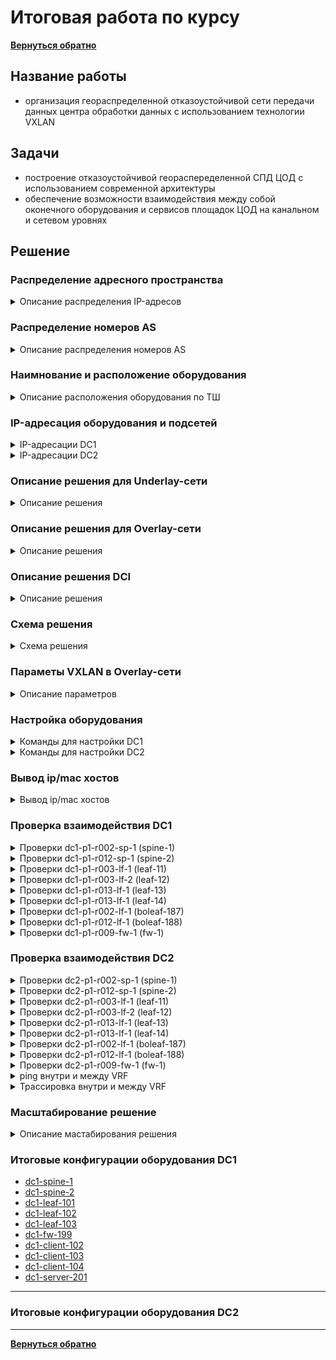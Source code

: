 # Итоговая работа по курсу
[**Вернуться обратно**](https://github.com/takmenevag/otus-dc-design/tree/main/)
## Название работы
- организация геораспределенной отказоустойчивой сети передачи данных центра обработки данных с использованием технологии VXLAN

## Задачи
- построение отказоустойчивой геораспеределенной СПД ЦОД с использованием современной архитектуры
- обеспечение возможности взаимодействия между собой оконечного оборудования и сервисов площадок ЦОД на канальном и сетевом уровнях

## Решение

### Распределение адресного пространства
<details>
  <summary>Описание распределения IP-адресов </summary>

#### Описание:
- для площадки DC1, DC2 и DC**I** испольузется блок IP-адресов 10.Х.0.0/12
- для каджого POD в DC1 и DC2 испольузется блок IP-адресов 10.Х.0.0/14
- каждый POD в DC1 и DC2 испольузется блок IP-адресов 10.Х.0.0/14
- в каждом POD выделяется:
	- блок /15 для адресации "шкафонезависимых" сегментов в DC
	- блок /16 для адресации "шкафозависимых" сегментов в DC
	- блок /16 выделяется в резевр
- в блок /16 для POD выделяется:
	- блок /23 для каждого ТШ (до 100 шт.)
	- блок /25 для каждого spine (до 124 leaf на POD)
	- блок /25 для каждого border leaf (+/25 в резерв)
	- блок /23 для loopback интерфейсов сетевого оборудования
- адресация для сервисов и огранизации взаимодействии между ЦОД назначается из блока DCI

---
#### Вернеуровневые IP-блоки
|Блок IP-адресов |Назначение|
|:-				|:-|
|10.0.0.0/8		|Блок сетей|
|10.0.0.0/12	|DC**I**|
|10.16.0.0/12	|DC1|
|10.32.0.0/12	|DC2|
|10.48.0.0/12	|DC резерв|
|10.64.0.0/12	|DC резерв|
|10.80.0.0/12	|DC резерв|
|10.96.0.0/12	|DC резерв|
|10.112.0.0/12	|DC резерв|
|10.128.0.0/12	|резерв|
|...			|...|
|10.240.0.0/12	|резерв|

---
#### IP-блоки DCI
|Блок IP-адресов |Назначение|
|:-				|:-|
|10.0.0.0/12	|DCI|
|10.0.0.0/16	|транспорт|
|10.1.0.0/16	|резерв транспорт|
|10.8.0.0/15	|резерв|
|10.4.0.0/14	|резерв|
|10.8.0.0/14	|сервисы DC-независимые|
|10.12.0.0/14	|резерв сервисы|
|||
|10.0.0.0/16	|DCI транспорт|
|10.0.0.0/24	|транспорт|
|10.0.1.0/24	|резерв транспорт|
|||
|10.8.0.0/14	|DCI сервисы|
|10.8.0.0/16	|сервисы|
|10.9.0.0/16	|резерв|
|10.10.0.0/15	|резерв|
|||	
|10.8.0.0/16	|DCI сервисы|
|10.8.10.0/24	|vlan10|
|10.8.20.0/24	|vlan20|
|10.8.30.0/24	|vlan30|
|10.8.40.0/24	|vlan40|

---
#### IP-блоки DC1
|Блок IP-адресов |Назначение|
|:-				|:-|
|10.16.0.0/12	|DC1|
|10.16.0.0/14	|POD1|
|10.20.0.0/14	|POD2|
|10.24.0.0/14	|резерв|
|10.28.0.0/14	|резерв|
|||
|10.16.0.0/14	|POD1|
|10.16.0.0/16	|Cеть+резевр|
|10.17.0.0/16	|резевр|
|10.18.0.0/15	|резерв|
|||
|10.16.0.0/16	|Cеть+резевр|
|…					|…|
|10.16.241.0/24		|dc1-p1-r002-blf-1, r012-blf-1|
|10.16.242.0/24		|резерв|
|10.16.243.0/24		|резерв|
|10.16.244.0/24		|резерв|
|10.16.245.0/24		|резерв|
|10.16.246.0/24		|резерв|
|10.16.247.0/24		|резерв|
|10.16.248.0/24		|резерв| 
|10.16.249.0/24		|dc1-p1-r009-fw-1, r019-fw-1|
|10.16.250.0/25		|dc1-p1-r002-sp-1|
|10.16.250.128/25	|резерв spine|
|10.16.251.0/25		|dc1-p1-r012-sp-1|
|10.16.251.128/25	|резерв spine|
|10.16.252.0/25		|резерв spine|
|10.16.252.128/25	|резерв spine|
|10.16.253.0/25		|резерв spine|
|10.16.253.128/25	|резерв spine|
|10.16.254.0/23		|loopback|
|||
|10.16.254.0/23		|loopback|
|10.16.254.0		|резерв|
|10.16.254.1		|dc1-p1-r002-sp-1|
|10.16.254.2		|dc1-p1-r012-sp-1|
|10.16.254.3		|резерв spine|
|10.16.254.4		|резерв spine|
|10.16.254.5		|резерв spine|
|10.16.254.6		|резерв spine|
|10.16.254.7		|резерв spine|
|10.16.254.8		|резерв spine|
|10.16.254.9		|резерв ss|
|10.16.254.10		|резерв ss|
|10.16.254.11		|dc1-p1-r003-lf-1|
|10.16.254.12		|dc1-p1-r003-lf-2|
|10.16.254.13		|dc1-p1-r013-lf-1|
|10.16.254.14		|dc1-p1-r013-lf-2|
|…					|…|
|10.16.254.187		|dc1-p1-r002-blf-1|
|10.16.254.188		|dc1-p1-r012-blf-1|
|10.16.254.189		|резерв boleaf|
|10.16.254.190		|резерв boleaf|
|10.16.254.191		|dc1-p1-r009-fw-1|

---
#### IP-блоки DC2

|Блок IP-адресов |Назначение|
|:-				|:-|
|10.32.0.0/12	|DC1|
|10.32.0.0/14	|POD1|
|10.36.0.0/14	|POD2|
|10.40.0.0/14	|резерв|
|10.44.0.0/14	|резерв|
|||
|10.32.0.0/14	|POD1|
|10.32.0.0/16	|Cеть+резевр|
|10.33.0.0/16	|резевр|
|10.34.0.0/15	|резерв|
|||
|10.32.0.0/16	|Cеть+резевр|
|…					|…|
|10.32.241.0/24		|dc2-p1-r002-blf-1, r012-blf-1|
|10.32.242.0/24		|резерв|
|10.32.243.0/24		|резерв|
|10.32.244.0/24		|резерв|
|10.32.245.0/24		|резерв|
|10.32.246.0/24		|резерв|
|10.32.247.0/24		|резерв|
|10.32.248.0/24		|резерв| 
|10.32.249.0/24		|dc2-p1-r009-fw-1, r019-fw-1|
|10.32.250.0/25		|dc2-p1-r002-sp-1|
|10.32.250.128/25	|резерв spine|
|10.32.251.0/25		|dc2-p1-r012-sp-1|
|10.32.251.128/25	|резерв spine|
|10.32.252.0/25		|резерв spine|
|10.32.252.128/25	|резерв spine|
|10.32.253.0/25		|резерв spine|
|10.32.253.128/25	|резерв spine|
|10.32.254.0/23		|loopback|
|||
|10.32.254.0/23		|loopback|
|10.32.254.0		|резерв|
|10.32.254.1		|dc2-p1-r002-sp-1|
|10.32.254.2		|dc2-p1-r012-sp-1|
|10.32.254.3		|резерв spine|
|10.32.254.4		|резерв spine|
|10.32.254.5		|резерв spine|
|10.32.254.6		|резерв spine|
|10.32.254.7		|резерв spine|
|10.32.254.8		|резерв spine|
|10.32.254.9		|резерв ss|
|10.32.254.10		|резерв ss|
|10.32.254.11		|dc2-p1-r003-lf-1|
|10.32.254.12		|dc2-p1-r003-lf-2|
|…					|…|
|10.32.254.187		|dc2-p1-r002-blf-1|
|10.32.254.188		|dc2-p1-r012-blf-1|
|10.32.254.189		|резерв boleaf|
|10.32.254.190		|резерв boleaf|
|10.32.254.191		|dc2-p1-r009-fw-1|
---

</details>

### Распределение номеров AS
<details>
  <summary>Описание распределения номеров AS</summary>

#### Примечание:
- для решения 2xDC, 2xPOD или 4xDC, 1xPOD с leaf < 70 шт. используется 2 байтные номера AS
- для решения с leaf > 70 шт. или других комбинаций DC/POD используется 4 байтные номера AS

В связи с чем ниже приведены 2 варианта распределения номеров AS \
Для лабы взята 2 байтные номера AS для облегчения диагностики

---  
#### Для случая 2xDC, 2xPOD или 4xDC, 1xPOD, leaf < 70 шт.
|Тип	|Номер AS	|X,DC/POD 	|Y|
|:-		|:-			|:-			|:-|
|sspine	|65x00		|1-4		|-|	
|spine	|65x0y		|1-4		|1-8|
|leaf	|65xyy		|1-4		|11-84|
|boleaf	|65xyy		|1-4		|85-90|
|fw		|65xyy		|1-4		|91-95|
|br		|65xyy		|1-4		|96-99|
|host	|646yy		|1 DC/POD	|0-99|
|host	|647yy		|2 DC/POD	|0-99|
|host	|648yy		|3 DC/POD	|0-99|
|host	|649yy		|4 DC/POD	|0-99|

---
#### Для остальных вариантов DC/POD или leaf > 70 шт.
|		|	|DC		|POD	|ТШ		|Тип	|Номер|
|:-		|:-	|:-		|:-		|:-		|:-		|:-|
|**AS**	|42	|Х		|Х		|ХXX	|ХX		|Х|

#### Соответствие типа оборудования и его номера
|Тип| Оборудование|
|:-	|:-|
|0	|host|
|1	|leaf|
|2	|spine|
|3	|sspine|
|4	|fw|
|5	|-|
|6	|-|
|7	|-|
|8	|-|
|9	|br|

--- 
#### Наимнование АСО определяется следующим образом
dcX-pX-rXXX-XX-X

---
</details>

### Наимнование и расположение оборудования
<details>
  <summary>Описание расположения оборудования по ТШ </summary>

#### Примечание:
- в первой таблице приведено расположение оборудования для первых 20 ТШ
- во второй таблице оставлено оборудования для лабы
В связи с чем ниже приведены 2 варианта распределения номеров AS
--- 
#### Расположение оборудования по ТШ с резервированием места
|ТШ	|АСО	|Номер	|Примечание|
|:-	|:-		|:-		|:-|
|1	|кроссы	|-		|-|
|2	|spine	|1		||
|2	|spine	|2		|резерв|
|2	|boleaf	|1		||
|2	|boleaf	|2		|резерв|
|3	|leaf	|1,2	||
|4	|leaf	|1,2	|резерв|
|5	|leaf	|1,2	|резерв|
|6	|leaf	|1,2	|резерв|
|7	|leaf	|1,2	|резерв|
|8	|leaf	|1,2	|резерв|
|9	|fw		|1		||
|10	|br		|1		|резерв|
|11	|кроссы	|-		|-|
|12	|spine	|1		||
|12	|spine	|2		|резерв|
|12	|boleaf	|1		||
|12	|boleaf	|2		|резерв|
|13	|leaf	|1,2	||
|14	|leaf	|1,2	|резерв|
|15	|leaf	|1,2	|резерв|
|16	|leaf	|1,2	|резерв|
|17	|leaf	|1,2	|резерв|
|18	|leaf	|1,2	|резерв|
|19	|fw		|1		||
|20	|br		|1		|резерв| 

---
#### Итоговая таблица наименования и расположения в DC1
Для лабы взяты ASN 2 байта
|ТШ	|Имя для ASN		|Оборудование		|Cокращение	|ASN 4 байта	|ASN 2 байта|
|:-	|:-					|:-					|:-			|:-				|:-|
|2	|dc1-p1-r002-02-1	|dc1-p1-r002-sp-1	|spine-1	|4211002021		|65101|
|12	|dc1-p1-r012-02-1	|dc1-p1-r012-sp-1	|spine-2	|4211012021		|65101|
|3	|dc1-p1-r003-01-1	|dc1-p1-r003-lf-1	|leaf-11	|4211003011		|65111|
|3	|dc1-p1-r003-01-2	|dc1-p1-r003-lf-2	|leaf-12	|4211003012		|65112|
|13	|dc1-p1-r013-01-1	|dc1-p1-r013-lf-1	|leaf-13	|4211013011		|65113|
|13	|dc1-p1-r013-01-2	|dc1-p1-r013-lf-2	|leaf-14	|4211013012		|65114|
|2	|dc1-p1-r002-01-1	|dc1-p1-r002-blf-1	|boleaf-187	|4211002011		|65187|
|12	|dc1-p1-r012-01-1	|dc1-p1-r012-blf-1	|boleaf-188	|4211012011		|65188|
|9	|dc1-p1-r009-04-1	|dc1-p1-r009-fw-1	|fw-1		|4211009041		|65191|
|19	|dc1-p1-r019-04-1	|dc1-p1-r019-fw-1	|fw-2		|4211019041		|65191|

---
#### Итоговая таблица наименования и расположения в DC2
Для лабы взяты ASN 2 байта
|ТШ	|Имя для ASN		|Оборудование		|Cокращение	|ASN 4 байта	|ASN 2 байта|
|:-	|:-					|:-					|:-			|:-				|:-|
|2	|dc2-p1-r002-02-1	|dc2-p1-r002-sp-1	|spine-1	|4211002021		|65101|
|12	|dc2-p1-r012-02-1	|dc2-p1-r012-sp-1	|spine-2	|4211012021		|65101|
|3	|dc2-p1-r003-01-1	|dc2-p1-r003-lf-1	|leaf-11	|4211003011		|65111|
|3	|dc2-p1-r003-01-2	|dc2-p1-r003-lf-2	|leaf-12	|4211003012		|65112|
|2	|dc2-p1-r002-01-1	|dc2-p1-r002-blf-1	|boleaf-187	|4211002011		|65187|
|12	|dc2-p1-r012-01-1	|dc2-p1-r012-blf-1	|boleaf-188	|4211012011		|65188|
|9	|dc2-p1-r009-04-1	|dc2-p1-r009-fw-1	|fw-1		|4211009041		|65191|
|19	|dc2-p1-r019-04-1	|dc2-p1-r019-fw-1	|fw-2		|4211019041		|65191|
---
</details>

### IP-адресация оборудования и подсетей

<details>
  <summary>IP-адресации DC1</summary>
  
#### В лабе подписи интерфейсов совпадают с 4 октетом loopback (для облегчения просмотра)
|Оборудование		|Интерфейс	|IP-адрес				|Назначение|
|:-					|:-			|:-					|:-|
|dc1-p1-r002-sp-1	|Loopback0	|10.16.254.1/32		|-|
|dc1-p1-r002-sp-1	|Eth1		|10.16.250.0/31		|sp1-lf.11|
|dc1-p1-r002-sp-1	|Eth2		|10.16.250.2/31		|sp1-lf.12|
|dc1-p1-r002-sp-1	|Eth3		|10.16.250.4/31		|sp1-lf.13|
|dc1-p1-r002-sp-1	|Eth4		|10.16.250.6/31		|sp1-lf.14|
|dc1-p1-r002-sp-1	|Eth5		|10.16.250.124/31	|sp1-blf.187|
|dc1-p1-r002-sp-1	|Eth6		|10.16.250.126/31	|sp1-blf.188|
| | | | |
|dc1-p1-r012-sp-1	|Loopback0	|10.16.254.2/32 	|-|
|dc1-p1-r012-sp-1	|Eth1		|10.16.251.0/31		|sp2-lf.11|
|dc1-p1-r012-sp-1	|Eth2		|10.16.251.2/31		|sp2-lf.12|
|dc1-p1-r012-sp-1	|Eth3		|10.16.251.4/31		|sp2-lf.13|
|dc1-p1-r012-sp-1	|Eth4		|10.16.251.6/31		|sp2-lf.14|
|dc1-p1-r012-sp-1	|Eth5		|10.16.251.124/31	|sp2-blf.187|
|dc1-p1-r012-sp-1	|Eth6		|10.16.251.126/31	|sp2-blf.188|
| | | | |
|dc1-p1-r003-lf-1	|Loopback0	|10.16.254.11/32 	|-|
|dc1-p1-r003-lf-1	|Eth1		|10.16.250.1/31		|sp1-lf.11|
|dc1-p1-r003-lf-1	|Eth2		|10.16.251.1/31		|sp2-lf.11|
| | | | |
|dc1-p1-r003-lf-2	|Loopback0	|10.16.254.12/32 		|-|
|dc1-p1-r003-lf-2	|Eth1		|10.16.250.3/31		|sp1-lf.12|
|dc1-p1-r003-lf-2	|Eth2		|10.16.251.3/31		|sp2-lf.12|
| | | | |
|dc1-p1-r013-lf-1	|Loopback0	|10.16.254.13/32 	|-|
|dc1-p1-r013-lf-1	|Eth1		|10.16.250.5/31		|sp1-lf.13|
|dc1-p1-r013-lf-1	|Eth2		|10.16.251.5/31		|sp2-lf.13|
| | | | |
|dc1-p1-r013-lf-2	|Loopback0	|10.16.254.14/32 	|-|
|dc1-p1-r013-lf-2	|Eth1		|10.16.250.7/31		|sp1-lf.14|
|dc1-p1-r013-lf-2	|Eth2		|10.16.251.7/31		|sp2-lf.14|
| | | | |
|dc1-p1-r002-blf-1	|Loopback0	|10.16.254.187/32 	|-|
|dc1-p1-r002-blf-1	|Eth1		|10.16.250.125/31	|sp1-blf.187|
|dc1-p1-r002-blf-1	|Eth2		|10.16.251.125/31	|sp2-blf.187|
|dc1-p1-r002-blf-1	|Eth3		|нет, (Po1)			|dc1-blf.187-dc1-blf.188|
|dc1-p1-r002-blf-1	|Eth4		|нет, (Po1)			|dc1-blf.187-dc1-blf.188|
|dc1-p1-r002-blf-1	|Vlan4093	|10.16.241.0/31		|Po1, ibgp|
|dc1-p1-r002-blf-1	|Vlan4094	|10.16.241.2/31		|Po1, mlag|
|dc1-p1-r002-blf-1	|Eth5		|10.0.0.0/31		|dc1-blf.187-dc2-blf.187|
|dc1-p1-r002-blf-1	|Eth7		|нет, (Po7, mlag)	|blf.187-fw1|
|dc1-p1-r002-blf-1	|Eth8		|нет, (Po8, mlag)	|blf.187-fw2|
|dc1-p1-r002-blf-1	|Vlan4081	|10.16.241.241/29	|dc1-fw-01-cl-tenant-1|
|dc1-p1-r002-blf-1	|Vlan4082	|10.16.241.249/29	|dc1-fw-01-cl-tenant-2|
| | | | |
|dc1-p1-r012-blf-1	|Loopback0	|10.16.254.188/32 	|-|
|dc1-p1-r012-blf-1	|Eth1		|10.16.250.127/31	|sp1-blf.188|
|dc1-p1-r012-blf-1	|Eth2		|10.16.251.127/31	|sp2-blf.188|
|dc1-p1-r012-blf-1	|Eth3		|нет, (Po1)			|dc1-blf.187-dc1-blf.188|
|dc1-p1-r012-blf-1	|Eth4		|нет, (Po1)			|dc1-blf.187-dc1-blf.188|
|dc1-p1-r012-blf-1	|Vlan4093	|10.16.241.1/31		|Po1, ibgp|
|dc1-p1-r012-blf-1	|Vlan4094	|10.16.241.3/31		|Po1, mlag|
|dc1-p1-r012-blf-1	|Eth5		|10.0.0.2/31		|dc1-blf.188-dc2-blf.188|
|dc1-p1-r012-blf-1	|Eth7		|нет, (Po7, mlag)	|blf.188-fw1|
|dc1-p1-r012-blf-1	|Eth8		|нет, (Po8, mlag)	|blf.188-fw2|
|dc1-p1-r012-blf-1	|Vlan4081	|10.16.241.242/29	|dc1-fw-01-cl-tenant-1|
|dc1-p1-r012-blf-1	|Vlan4082	|10.16.241.250/29	|dc1-fw-01-cl-tenant-2|
| | | | |
|dc1-p1-r009-fw-1	|Eth1		|нет, (Po7)			|blf.187-fw1|
|dc1-p1-r009-fw-1	|Eth2		|нет, (Po7)			|blf.188-fw1|
|dc1-p1-r009-fw-1	|Eth3		|нет, (Po8)			|blf.187-fw2|
|dc1-p1-r009-fw-1	|Eth4		|нет, (Po8)			|blf.188-fw1|
|dc1-p1-r009-fw-1	|Po7.4081	|10.16.241.244/29	|tenant-1|
|dc1-p1-r009-fw-1	|Po8.4082	|10.16.241.252/29	|tenant-2|
| | | | |
|dc1-p1-r003-lf-1,2	|Po7	|10.8.10.254/24	|Клиентская сеть, VLAN 10|
|dc1-p1-r003-lf-1,2	|Po7	|10.8.20.254/24	|Клиентская сеть, VLAN 20|
|dc1-p1-r003-lf-1,2	|Po7	|10.8.30.254/24	|Клиентская сеть, VLAN 30|
|dc1-p1-r003-lf-1,2	|Po7	|10.8.40.254/24	|Клиентская сеть, VLAN 40|
|dc1-p1-r003-lf-1,2	|Po8	|10.8.10.254/24	|Клиентская сеть, VLAN 10|
| | | | |
|dc1-p1-r013-lf-1,2	|Po7	|10.8.10.254/24	|Клиентская сеть, VLAN 10|
|dc1-p1-r013-lf-1,2	|Po7	|10.8.30.254/24	|Клиентская сеть, VLAN 30|
| | | | |
|dc1-vlx-s201	|Po7		|10.8.10.201/24	|Клиентская сеть, VLAN 10|
|dc1-vlx-s201	|Po7		|10.8.20.201/24	|Клиентская сеть, VLAN 20|
|dc1-vlx-s201	|Po7		|10.8.30.201/24	|Клиентская сеть, VLAN 30|
|dc1-vlx-s201	|Po7		|10.8.30.201/24	|Клиентская сеть, VLAN 40|
| | | | |
|dc1-vl10-h151	|Po7		|10.8.10.151/24	|Клиентская сеть, VLAN 10|
| | | | |
|dc1-vlx-с101	|Po7		|10.8.10.101/24	|Клиентская сеть, VLAN 10|
|dc1-vlx-с101	|Po7		|10.8.20.101/24	|Клиентская сеть, VLAN 20|
|dc1-vlx-с101	|Po7		|10.8.30.101/24	|Клиентская сеть, VLAN 30|
|dc1-vlx-с101	|Po7		|10.8.30.101/24	|Клиентская сеть, VLAN 40|


----
</details>


<details>
  <summary>IP-адресации DC2</summary>
  
#### В лабе подписи интерфейсов совпадают с 4 октетом loopback (для облегчения просмотра)
|Оборудование		|Интерфейс	|IP-адрес				|Назначение|
|:-					|:-			|:-					|:-|
|dc2-p1-r002-sp-1	|Loopback0	|10.32.254.1/32		|-|
|dc2-p1-r002-sp-1	|Eth1		|10.32.250.0/31		|sp1-lf.11|
|dc2-p1-r002-sp-1	|Eth2		|10.32.250.2/31		|sp1-lf.12|
|dc2-p1-r002-sp-1	|Eth3		|10.32.250.4/31		|sp1-lf.13|
|dc2-p1-r002-sp-1	|Eth4		|10.32.250.6/31		|sp1-lf.14|
|dc2-p1-r002-sp-1	|Eth5		|10.32.250.124/31	|sp1-blf.187|
|dc2-p1-r002-sp-1	|Eth6		|10.32.250.126/31	|sp1-blf.188|
| | | | |
|dc2-p1-r012-sp-1	|Loopback0	|10.32.254.2/32 	|-|
|dc2-p1-r012-sp-1	|Eth1		|10.32.251.0/31		|sp2-lf.11|
|dc2-p1-r012-sp-1	|Eth2		|10.32.251.2/31		|sp2-lf.12|
|dc2-p1-r012-sp-1	|Eth3		|10.32.251.4/31		|sp2-lf.13|
|dc2-p1-r012-sp-1	|Eth4		|10.32.251.6/31		|sp2-lf.14|
|dc2-p1-r012-sp-1	|Eth5		|10.32.251.124/31	|sp2-blf.187|
|dc2-p1-r012-sp-1	|Eth6		|10.32.251.126/31	|sp2-blf.188|
| | | | |
|dc2-p1-r003-lf-1	|Loopback0	|10.32.254.11/32 	|-|
|dc2-p1-r003-lf-1	|Eth1		|10.32.250.1/31		|sp1-lf.11|
|dc2-p1-r003-lf-1	|Eth2		|10.32.251.1/31		|sp2-lf.11|
| | | | |
|dc2-p1-r003-lf-2	|Loopback0	|10.32.254.12/32 		|-|
|dc2-p1-r003-lf-2	|Eth1		|10.32.250.3/31		|sp1-lf.12|
|dc2-p1-r003-lf-2	|Eth2		|10.32.251.3/31		|sp2-lf.12|
| | | | |
|dc2-p1-r002-blf-1	|Loopback0	|10.32.254.187/32 	|-|
|dc2-p1-r002-blf-1	|Eth1		|10.32.250.125/31	|sp1-blf.187|
|dc2-p1-r002-blf-1	|Eth2		|10.32.251.125/31	|sp2-blf.187|
|dc2-p1-r002-blf-1	|Eth3		|нет, (Po1)			|dc2-blf.187-dc2-blf.188|
|dc2-p1-r002-blf-1	|Eth4		|нет, (Po1)			|dc2-blf.187-dc2-blf.188|
|dc2-p1-r002-blf-1	|Vlan4093	|10.32.241.0/31		|Po1, ibgp|
|dc2-p1-r002-blf-1	|Vlan4094	|10.32.241.2/31		|Po1, mlag|
|dc2-p1-r002-blf-1	|Eth5		|10.0.0.1/31		|dc2-blf.187-dc2-blf.187|
|dc2-p1-r002-blf-1	|Eth7		|нет, (Po7, mlag)	|blf.187-fw1|
|dc2-p1-r002-blf-1	|Eth8		|нет, (Po8, mlag)	|blf.187-fw2|
|dc2-p1-r002-blf-1	|Vlan4081	|10.32.241.241/29	|dc2-fw-01-cl-tenant-1|
|dc2-p1-r002-blf-1	|Vlan4082	|10.32.241.249/29	|dc2-fw-01-cl-tenant-2|
| | | | |
|dc2-p1-r012-blf-1	|Loopback0	|10.32.254.188/32 	|-|
|dc2-p1-r012-blf-1	|Eth1		|10.32.250.127/31	|sp1-blf.188|
|dc2-p1-r012-blf-1	|Eth2		|10.32.251.127/31	|sp2-blf.188|
|dc2-p1-r012-blf-1	|Eth3		|нет, (Po1)			|dc2-blf.187-dc2-blf.188|
|dc2-p1-r012-blf-1	|Eth4		|нет, (Po1)			|dc2-blf.187-dc2-blf.188|
|dc2-p1-r012-blf-1	|Vlan4093	|10.32.241.1/31		|Po1, ibgp|
|dc2-p1-r012-blf-1	|Vlan4094	|10.32.241.3/31		|Po1, mlag|
|dc2-p1-r012-blf-1	|Eth5		|10.0.0.3/31		|dc2-blf.188-dc2-blf.188|
|dc2-p1-r012-blf-1	|Eth7		|нет, (Po7, mlag)	|blf.188-fw1|
|dc2-p1-r012-blf-1	|Eth8		|нет, (Po8, mlag)	|blf.188-fw2|
|dc2-p1-r012-blf-1	|Vlan4081	|10.32.241.242/29	|dc2-fw-01-cl-tenant-1|
|dc2-p1-r012-blf-1	|Vlan4082	|10.32.241.250/29	|dc2-fw-01-cl-tenant-2|
| | | | |
|dc2-p1-r009-fw-1	|Eth1		|нет, (Po7)			|blf.187-fw1|
|dc2-p1-r009-fw-1	|Eth2		|нет, (Po7)			|blf.188-fw1|
|dc2-p1-r009-fw-1	|Eth3		|нет, (Po8)			|blf.187-fw2|
|dc2-p1-r009-fw-1	|Eth4		|нет, (Po8)			|blf.188-fw1|
|dc2-p1-r009-fw-1	|Po7.4081	|10.32.241.244/29	|tenant-1|
|dc2-p1-r009-fw-1	|Po8.4082	|10.32.241.252/29	|tenant-2|
| | | | |
|dc2-p1-r003-lf-1,2	|Po7	|10.8.10.254/24	|Клиентская сеть, VLAN 10|
|dc2-p1-r003-lf-1,2	|Po7	|10.8.20.254/24	|Клиентская сеть, VLAN 20|
|dc2-p1-r003-lf-1,2	|Po7	|10.8.30.254/24	|Клиентская сеть, VLAN 30|
|dc2-p1-r003-lf-1,2	|Po7	|10.8.40.254/24	|Клиентская сеть, VLAN 40|
| | | | |
|dc2-vlx-s202	|Po7		|10.8.10.202/24	|Клиентская сеть, VLAN 10|
|dc2-vlx-s202	|Po7		|10.8.20.202/24	|Клиентская сеть, VLAN 20|
|dc2-vlx-s202	|Po7		|10.8.30.202/24	|Клиентская сеть, VLAN 30|
|dc2-vlx-s202	|Po7		|10.8.30.202/24	|Клиентская сеть, VLAN 40|


----
</details>

### Описание решения для Underlay-сети

<details>
  <summary>Описание решения</summary>

#### Описание

С точки зрения физической коммутации в решении предполагается:
- подключение к spine только leaf и border leaf
- подключение к leaf только хостов
- подключение к border leaf
  - межсетевых экранов площадки
  - межплощадочных (DCI) каналов связи
  
В решении используется протокол IPv4 и протокол маршрутизации eBGP и со следующими параметрами:
- все spine одного POD в каждом DC размещены в одной AS 65x0y, где x - DC/POD, y -  третий октет в loopback первого spine POD (.y.)
- каждый leaf размещен в свой AS: leaf-xYY в AS 65xYY, где x - DC/POD, y - из четвертого октета loopback leaf (.1yy)
- каждая пара border leaf размещена в свой AS: leaf-xYY в AS 65xYY, где x - DC/POD, y - из четвертого октета loopback leaf (.1yy)
- настроено соседство между spine и leaf для BGP AFI/SFI ipv4 unicast (eBGP)
- настроено соседство между spine и border leaf для BGP AFI/SFI ipv4 unicast (eBGP)
- настроено соседство между border leaf, формирующих пару, для BGP AFI/SFI ipv4 unicast (iBGP)
- на spine используются динамические peer-group с фильтром по номеру AS и транзитному блоку /25
- на leaf используются статические peer-group
- настроены keepalive-интервал 3 сек, hold time 9 сек.
- настроен maximum-paths равным 8 (по максимальному числу spine)
- настроен BGP routing updates интервал равным 0  (neighbor out-delay, установлен в 0 по умолчанию)
- настроена administrative distance равна 20 (по рекомендации Arista из предоставленной ссылке, возможно из-за iBGP между leaf в паре)
- отключена автоматическая активация BGP AFI/SFI ipv4 unicast (в данной лабе это было не обязательно)
- включен режим multi-agent model (поддежка redistribute в BGP AFI/SFI ipv4 unicast и vxlan)
- включена аутентификация BGP-соседа
- настроено взаимодействие с протоколом bfd для улучшения сходимости сети
- таймеры bfd выбраны такими большими, чтобы сессии в EVE-NG не флапали
</details>

  
### Описание решения для Overlay-сети
<details>
  <summary>Описание решения</summary>

В решении используется следующие параметры и технлогии:
- общие параметры:
	- в overlay используется интерфейс Loopback0 на spine и leaf
	- настроено соседство между spine и leaf для BGP AFI/SFI l2vpn evpn
	- команда neighbor XXX next-hop-unchanged используется для сохранения next-hop-адреса leaf-коммутатора
	- команда redistribute learned используется для анонса MAC-адреса локальных хостов как EVPN type-2 маршрутов
	- команда neighbor XXX send-community extended используется для работы EVPN (импорта, экспорта маршрутов)
	- для маршрутизации трафика в сетевой фабрики используется модель Symmetric IRB
	- механизм ARP Suppression на коммуаторах Arista, используемых в лабе, включен по умолчанию
- маршрутизация клиентских сетей:
	- для настройки шлюза на VTEP используется технология anycast gateway
	- команда ip address virtual используется для задания единого IP-адреса для anycast gateway на всех VTEP, выполняющих функцию шлюза для VLAN
	- команда ip virtual-router mac-address используется для задания единого MAC-адреса для anycast gateway, на всех VTEP, выполняющих функцию шлюза для VLAN
- параметры VNI:
	- номер L2VNI выбирается так - 1ХХХХ, где ХХХХ номер VLAN до 4000
	- номер L3VNI выбирается так - 04YYY, где 4YYY номер VLAN с 4001 по 4070.
	- номер L3VNI соотносится с номером VLAN, т.к. у части вендоров L3VNI должен соответствовать VLAN
	- номер tenant выбирается так - YYY, где YYY берется из номера L3VNI (tenant-1 -> L3VNI 4001)
- параметры RT, RT:
	- параметр RD L2VNI настраивается через auto. Коммутатор сам выставляет в RID:VLAN
	- параметр RD L3VNI настраивается вручную и задается как RID:VLAN
	- параметр RT L2VNI и L3VNI настраивается вручную, чтобы он совпадал на всех VTEP, находящихся в разных AS
	- параметр RT L2VNI и L3VNI задается так - VNI:VLAN. За счет номера VNI достигается уникальность.
- параметры EVPN Multihoming:
  	- для отказоустойчивого подключения хостов используется технология EVPN Multihoming в режиме Active-Active и протокол LACP
	- для возможности огранизации отказоустойчивого подключения хостов к двух разным leaf на leaf настаивается одинаковый lacp system-id
  	- индекc коммутатора для работв EVPN Multihoming назначается от меньшего IP-адреса Loopback0 к большему (в поле IP Address в маршруте EVPN type 4)
  	- коммутатору leaf-1 в паре присвоем индекс 0, а leaf-2 индекс 1
	- для определения Designated Forwarder (DF) использует функция mod - <VLAN> mod <количество leaf> (модель сервиса VLAN-based)
	- в качестве DF для всеx VLAN выбран leaf-1 в паре, т.к. номера VLAN деляться на 2 без остатка (10,20,30,40)
	- числовые параметры EVPN Multihoming задаются так:
		- параметр ESI 0000:0x0y:00zz:00pp:0000
		- параметр ES-Import RT 0x0y:00zz:00pp (отбрасываются два байта слева и справа в ESI). Формат записи приведен для облегчения понимания
		- парамет lacp system-id 0x0y.00zz.00pp 
		- x - DC, y - POD, zz - четверый октет в loopback 0, pp - номер Port Channel
- взаимодействие между VRF (tenant):
	- используется два VRF (tenant), в которых размещены все клиентские подсети
	- в tenant №1 размещены VLAN 10 и 20, в tenant №2 размещены VLAN 30 и 40
	- в VLAN 10,20,30,40 размещено по одному серверу в каждом DC (dcY-vlX-s20Y). Серверы реализованы в виде VRF на общей платформе
	- в VLAN 10,20,30,40 размещено по одному клиенту в DC1 (dc1-vlX-c101). Клиенты реализованы в виде VRF на общей платформе
	- в VLAN 10 размещен еще один клиент в DC1 (dc1-vl10-h151).
	- для анонсирования type-5 маршрутов используется команда redistribute connected в каждом VRF секции BGP
	- взаимодействие подсетей из разных VRF, осуществляется через кластер МЭ (dcY-p1-r0x9-fw-1) с использованием технологии VRF-Lite на border leaf (dcY-p1-r0x2-blf-1):
		- в каждом DC border leaf объеденены попарно с использованием технологии MultiChassis Link Aggregation (MLAG)
		- в каждом DC межсетевые экраны объеденены в кластер (в лабе в роли кластера выступает один маршрутизатор)
		- в каждом DC для огранизации отказоустойчивого подключения каждого МЭ к паре border leaf используется два канала связи и технология EtherСhannel (LACP)
		- в каждом DC между кластером МЭ и парой коммутаторов border leaf настроены два транзитных сегмента
		- на каждом border leaf по одному транзитный сегмент помещены в каждый VRF
		- на кластере МЭ настроены оба транзитных сегмента без разделения на VRF
	- в каждом DC взаимодействие межу кластером МЭ и парой border leaf осуществляется с использованием протокола eBGP
	- параметры протокола eBGP заданы аналогичными параметрам eBGP для underlay, кроме поддержки extended community
	- на кластерах МЭ используется BGP AFI/SFI ipv4 unicast
	- в каждом DC кластер МЭ анонсирует в сторону пары border leaf маршрут 10.8.0.0/16 (все разделяемые сегменты)
	- каждый коммутатор border leaf анонсирует клиентские подсети из блока 10.8.0.0/16 в сторону кластер МЭ (являющиеся type-5 маршрутами в EVPN)
	- каждый коммутатор border leaf не анонсирует маршруты до хостов (/32) в сторону кластера МЭ (являющиеся type-2 маршрутами в EVPN)
	- запрет анонса маршрутов /32 реализуется с ипользованием префикс-листа - анонсировать клиентские подсети (из блока 10.8.0.0/16) с маской не длиннее /31
	- для обеспечения корректной (симметричной) маршрутизации трафика в сторону МЭ: 
		- на border leaf DC-2 используется ухудшение метрики маршрута от локалького кластера МЭ
		- ухудшение метрики маршрута осуществляется с использованием маршрутной карты и механизма AS Prepend (3 шт. ASN кластера МЭ)
		- в штатном режиме весь трафик между VRF (tenant) как для DC1, так и для DC2 обрабатывает только кластер МЭ DC1
</details>

### Описание решения DCI
<details>
  <summary>Описание решения</summary>
  
С точки зрения физической коммутации в решении предполагается:
- подключение первого border leaf DC1 к первому border leaf DC2
- подключение второго border leaf DC1 ко второму border leaf DC2

В решении используется следующие параметры и технологии:
- технология Multipod для организации взаимодействия между DC1 и DC2
- между border leaf, находящимися в разных DC, организуется транзитный сегмент /31
- настроено соседство между border leaf для BGP AFI/SFI ipv4 unicast (eBGP)
- на border leaf используются статические peer-group
- настроены keepalive-интервал 3 сек, hold time 9 сек.
- включена аутентификация BGP-соседа
- настроено взаимодействие с протоколом bfd для улучшения сходимости сети
- таймеры bfd выбраны такими большими, чтобы сессии в EVE-NG не флапали
- настроено соседство между border leaf для BGP AFI/SFI l2vpn evpnt (eBGP)
- команда neighbor XXX next-hop-unchanged используется для сохранения next-hop-адреса исходного leaf-коммутатора

</details>

### Cхема решения
<details>
  <summary>Cхема решения</summary>

![Изображение](https://github.com/takmenevag/otus-dc-design/blob/main/labs/lab8/scheme/lab8_scheme.PNG "Схема стенда")
</details>


### Параметы VXLAN в Overlay-сети 
<details>
  <summary>Описание параметров</summary>
  
#### В решении используется два tenant
|VRF	|Тип VNI |Номер VNI	|Номер VLAN	|Значение RT| Значение RD|
|:-			|:-		|:-		|:-		|:-			|:-|
|tenant-1	|L3VNI	|4001	|4001	|4001:4001	|RID:4001|
|tenant-1	|L2VNI	|10010	|10 	|10010:10	|RID:10|
|tenant-1	|L2VNI	|10020	|20		|10020:20	|RID:20|
| | | | |
|tenant-2	|L3VNI	|4002	|4002	|4002:4002	|RID:4002|
|tenant-2	|L2VNI	|10030	|30 	|10010:30	|RID:30|
|tenant-2	|L2VNI	|10040	|40		|10020:40	|RID:40|

#### В решении используется следующие параметры EVPN Multihoming
|DC	|Оборудование 		|Порт	|ESI 						|ES-Import RT 		|LACP system-id|
|:- |:-					|:-		|:-							|:-					|:-|
|1	|dc1-p1-r003-lf-1 	|Po7	|0000:0101:0011:0007:0000 	|01:01:00:11:00:07 	|0101.0011.0007|
|1	|dc1-p1-r003-lf-1 	|Po8	|0000:0101:0011:0008:0000 	|01:01:00:11:00:08 	|0101.0011.0008|
|1	|dc1-p1-r003-lf-2 	|Po7	|0000:0101:0011:0007:0000 	|01:01:00:11:00:07 	|0101.0011.0007|
|1	|dc1-p1-r003-lf-2 	|Po8	|0000:0101:0011:0008:0000 	|01:01:00:11:00:08 	|0101.0011.0008|
|1	|dc1-p1-r013-lf-1 	|Po7	|0000:0101:0013:0007:0000 	|01:01:00:13:00:07 	|0101.0013.0007|
|1	|dc1-p1-r013-lf-2 	|Po7	|0000:0101:0013:0007:0000 	|01:01:00:13:00:07 	|0101.0013.0007|
|	|	|	|	|	|
|2	|dc2-p1-r003-lf-1 	|Po7	|0000:0201:0011:0007:0000 	|02:01:00:11:00:07 	|0201.0011.0007|
|2	|dc2-p1-r003-lf-2 	|Po7	|0000:0201:0011:0007:0000 	|02:01:00:11:00:07 	|0201.0011.0007|

</details>

### Настройка оборудования

<details>
  <summary>Команды для настройки DC1 </summary>

- dc1-p1-r002-sp-1 (spine-1)
```
service routing protocols model multi-agent
!
hostname dc1-p1-r002-sp-1
!
spanning-tree mode mstp
!
interface Ethernet1
   description ### sp1-lf.11 ###
   no switchport
   ip address 10.16.250.0/31
   bfd interval 3000 min-rx 3000 multiplier 3
!
interface Ethernet2
   description ### sp1-lf.12 ###
   no switchport
   ip address 10.16.250.2/31
   bfd interval 3000 min-rx 3000 multiplier 3
!
interface Ethernet3
   description ### sp1-lf.13 ###
   no switchport
   ip address 10.16.250.4/31
   bfd interval 3000 min-rx 3000 multiplier 3
!
interface Ethernet4
   description ### sp1-lf.14 ###
   no switchport
   ip address 10.16.250.6/31
   bfd interval 3000 min-rx 3000 multiplier 3
!
interface Ethernet5
   description ### sp1-blf.187 ###
   no switchport
   ip address 10.16.250.124/31
   bfd interval 3000 min-rx 3000 multiplier 3
!
interface Ethernet6
   description ### sp1-blf.188 ###
   no switchport
   ip address 10.16.250.126/31
   bfd interval 3000 min-rx 3000 multiplier 3
!
interface Loopback0
   ip address 10.16.254.1/32
!
ip routing
!
route-map RM-CONNECTED-TO-BGP permit 100
   match interface Loopback0
!
peer-filter PF-DC1-LEAF
   10 match as-range 65111-65190 result accept
!
router bgp 65101
   router-id 10.16.254.1
   no bgp default ipv4-unicast
   distance bgp 20 200 200
   maximum-paths 8
   bgp listen range 10.16.250.0/25 peer-group DC1-LEAF peer-filter PF-DC1-LEAF
   neighbor DC1-LEAF peer group
   neighbor DC1-LEAF bfd
   neighbor DC1-LEAF timers 3 9
   neighbor DC1-LEAF password 7 IS09sfEdsucPgvWfPXx0cQ==
   neighbor DC1-LEAF send-community extended
   !
   address-family evpn
      neighbor DC1-LEAF activate
      neighbor DC1-LEAF next-hop-unchanged
   !
   address-family ipv4
      neighbor DC1-LEAF activate
      redistribute connected route-map RM-CONNECTED-TO-BGP
```
- dc1-p1-r012-sp-1 (spine-2)
```
service routing protocols model multi-agent
!
hostname dc1-p1-r012-sp-1
!
spanning-tree mode mstp
!
interface Ethernet1
   description ### sp2-lf.11 ###
   no switchport
   ip address 10.16.251.0/31
   bfd interval 3000 min-rx 3000 multiplier 3
!
interface Ethernet2
   description ### sp2-lf.12 ###
   no switchport
   ip address 10.16.251.2/31
   bfd interval 3000 min-rx 3000 multiplier 3
!
interface Ethernet3
   description ### sp2-lf.13 ###
   no switchport
   ip address 10.16.251.4/31
   bfd interval 3000 min-rx 3000 multiplier 3
!
interface Ethernet4
   description ### sp2-lf.14 ###
   no switchport
   ip address 10.16.251.6/31
   bfd interval 3000 min-rx 3000 multiplier 3
!
interface Ethernet5
   description ### sp2-blf.187 ###
   no switchport
   ip address 10.16.251.124/31
   bfd interval 3000 min-rx 3000 multiplier 3
!
interface Ethernet6
   description ### sp2-blf.188 ###
   no switchport
   ip address 10.16.251.126/31
   bfd interval 3000 min-rx 3000 multiplier 3
!
interface Loopback0
   ip address 10.16.254.2/32
!
ip routing
!
route-map RM-CONNECTED-TO-BGP permit 100
   match interface Loopback0
!
peer-filter PF-DC1-LEAF
   10 match as-range 65111-65190 result accept
!
router bgp 65101
   router-id 10.16.254.2
   no bgp default ipv4-unicast
   distance bgp 20 200 200
   maximum-paths 8
   bgp listen range 10.16.251.0/25 peer-group DC1-LEAF peer-filter PF-DC1-LEAF
   neighbor DC1-LEAF peer group
   neighbor DC1-LEAF bfd
   neighbor DC1-LEAF timers 3 9
   neighbor DC1-LEAF password 7 IS09sfEdsucPgvWfPXx0cQ==
   neighbor DC1-LEAF send-community extended
   !
   address-family evpn
      neighbor DC1-LEAF activate
      neighbor DC1-LEAF next-hop-unchanged
   !
   address-family ipv4
      neighbor DC1-LEAF activate
      redistribute connected route-map RM-CONNECTED-TO-BGP
```

- dc1-p1-r003-lf-1 (leaf-11)
```
service routing protocols model multi-agent
!
hostname dc1-p1-r003-lf-1
!
spanning-tree mode rapid-pvst
no spanning-tree vlan-id 10,20,30,40
!
vlan 10
   name NET-10.8.10.0/24
!
vlan 20
   name NET-10.8.20.0/24
!
vlan 30
   name NET-10.8.30.0/24
!
vlan 40
   name NET-10.8.40.0/24
!
vrf instance tenant-1
!
vrf instance tenant-2
!
interface Port-Channel7
   description ### dc1-vlx-s201 ###
   switchport trunk allowed vlan 10,20,30,40
   switchport mode trunk
   !
   evpn ethernet-segment
      identifier 0000:0101:0011:0007:0000
      route-target import 01:01:00:11:00:07
   lacp system-id 0101.0011.0007
!
interface Port-Channel8
   description ### dc1-vl10-h151 ###
   switchport trunk allowed vlan 10
   switchport mode trunk
   !
   evpn ethernet-segment
      identifier 0000:0101:0011:0008:0000
      route-target import 01:01:00:11:00:08
   lacp system-id 0101.0011.0008
!
interface Ethernet1
   description ### sp1-lf.11 ###
   no switchport
   ip address 10.16.250.1/31
   bfd interval 3000 min-rx 3000 multiplier 3
!
interface Ethernet2
   description ### sp2-lf.11 ###
   no switchport
   ip address 10.16.251.1/31
   bfd interval 3000 min-rx 3000 multiplier 3
!
interface Ethernet7
   description ### dc1-vlX-s201 ###
   channel-group 7 mode active
!
interface Ethernet8
   description ### dc1-vl10-h151 ###
   channel-group 8 mode active
!
interface Loopback0
   ip address 10.16.254.11/32
!
interface Vlan10
   description ### client ###
   vrf tenant-1
   arp aging timeout 250
   ip address virtual 10.8.10.254/24
!
interface Vlan20
   description ### client ###
   vrf tenant-1
   arp aging timeout 250
   ip address virtual 10.8.20.254/24
!
interface Vlan30
   description ### client ###
   vrf tenant-2
   arp aging timeout 250
   ip address virtual 10.8.30.254/24
!
interface Vlan40
   description ### client ###
   vrf tenant-2
   arp aging timeout 250
   ip address virtual 10.8.40.254/24
!
interface Vxlan1
   vxlan source-interface Loopback0
   vxlan udp-port 4789
   vxlan vlan 10 vni 10010
   vxlan vlan 20 vni 10020
   vxlan vlan 30 vni 10030
   vxlan vlan 40 vni 10040
   vxlan vrf tenant-1 vni 4001
   vxlan vrf tenant-2 vni 4002
!
ip virtual-router mac-address 00:00:00:00:ca:fe
!
ip routing
ip routing vrf tenant-1
ip routing vrf tenant-2
!
route-map RM-CONNECTED-TO-BGP permit 100
   match interface Loopback0
!
router bgp 65111
   router-id 10.16.254.11
   no bgp default ipv4-unicast
   distance bgp 20 200 200
   maximum-paths 8
   neighbor DC1-SPINE peer group
   neighbor DC1-SPINE remote-as 65101
   neighbor DC1-SPINE bfd
   neighbor DC1-SPINE timers 3 9
   neighbor DC1-SPINE password 7 txq0MZ/aCqwJ+sp2WtntdQ==
   neighbor DC1-SPINE send-community extended
   neighbor 10.16.250.0 peer group DC1-SPINE
   neighbor 10.16.250.0 description ### dc1-p1-r002-sp-1 ###
   neighbor 10.16.251.0 peer group DC1-SPINE
   neighbor 10.16.251.0 description ### dc1-p1-r012-sp-1 ###
   !
   vlan 10
      rd auto
      route-target both 10010:10
      redistribute learned
   !
   vlan 20
      rd auto
      route-target both 10020:20
      redistribute learned
   !
   vlan 30
      rd auto
      route-target both 10030:30
      redistribute learned
   !
   vlan 40
      rd auto
      route-target both 10040:40
      redistribute learned
   !
   address-family evpn
      neighbor DC1-SPINE activate
   !
   address-family ipv4
      neighbor DC1-SPINE activate
      redistribute connected route-map RM-CONNECTED-TO-BGP
   !
   vrf tenant-1
      rd 10.16.254.11:4001
      route-target import evpn 4001:4001
      route-target export evpn 4001:4001
      redistribute connected
   !
   vrf tenant-2
      rd 10.16.254.11:4002
      route-target import evpn 4002:4002
      route-target export evpn 4002:4002
      redistribute connected
```

- dc1-p1-r003-lf-2 (leaf-12)
```
service routing protocols model multi-agent
!
hostname dc1-p1-r003-lf-2
!
spanning-tree mode rapid-pvst
no spanning-tree vlan-id 10,20,30,40
!
vlan 10
   name NET-10.8.10.0/24
!
vlan 20
   name NET-10.8.20.0/24
!
vlan 30
   name NET-10.8.30.0/24
!
vlan 40
   name NET-10.8.40.0/24
!
vrf instance tenant-1
!
vrf instance tenant-2
!
interface Port-Channel7
   description ### dc1-vlx-s201 ###
   switchport trunk allowed vlan 10,20,30,40
   switchport mode trunk
   !
   evpn ethernet-segment
      identifier 0000:0101:0011:0007:0000
      route-target import 01:01:00:11:00:07
   lacp system-id 0101.0011.0007
!
interface Port-Channel8
   description ### dc1-vl10-h151 ###
   switchport trunk allowed vlan 10
   switchport mode trunk
   !
   evpn ethernet-segment
      identifier 0000:0101:0011:0008:0000
      route-target import 01:01:00:11:00:08
   lacp system-id 0101.0011.0008
!
interface Ethernet1
   description ### sp1-lf.12 ###
   no switchport
   ip address 10.16.250.3/31
   bfd interval 3000 min-rx 3000 multiplier 3
!
interface Ethernet2
   description ### sp2-lf.12 ###
   no switchport
   ip address 10.16.251.3/31
   bfd interval 3000 min-rx 3000 multiplier 3
!
interface Ethernet7
   description ### dc1-vlX-s201 ###
   channel-group 7 mode active
!
interface Ethernet8
   description ### dc1-vl10-h151 ###
   channel-group 8 mode active
!
interface Loopback0
   ip address 10.16.254.12/32
!
interface Vlan10
   description ### client ###
   vrf tenant-1
   arp aging timeout 250
   ip address virtual 10.8.10.254/24
!
interface Vlan20
   description ### client ###
   vrf tenant-1
   arp aging timeout 250
   ip address virtual 10.8.20.254/24
!
interface Vlan30
   description ### client ###
   vrf tenant-2
   arp aging timeout 250
   ip address virtual 10.8.30.254/24
!
interface Vlan40
   description ### client ###
   vrf tenant-2
   arp aging timeout 250
   ip address virtual 10.8.40.254/24
!
interface Vxlan1
   vxlan source-interface Loopback0
   vxlan udp-port 4789
   vxlan vlan 10 vni 10010
   vxlan vlan 20 vni 10020
   vxlan vlan 30 vni 10030
   vxlan vlan 40 vni 10040
   vxlan vrf tenant-1 vni 4001
   vxlan vrf tenant-2 vni 4002
!
ip virtual-router mac-address 00:00:00:00:ca:fe
!
ip routing
ip routing vrf tenant-1
ip routing vrf tenant-2
!
route-map RM-CONNECTED-TO-BGP permit 100
   match interface Loopback0
!
router bgp 65112
   router-id 10.16.254.12
   no bgp default ipv4-unicast
   distance bgp 20 200 200
   maximum-paths 8
   neighbor DC1-SPINE peer group
   neighbor DC1-SPINE remote-as 65101
   neighbor DC1-SPINE bfd
   neighbor DC1-SPINE timers 3 9
   neighbor DC1-SPINE password 7 txq0MZ/aCqwJ+sp2WtntdQ==
   neighbor DC1-SPINE send-community extended
   neighbor 10.16.250.2 peer group DC1-SPINE
   neighbor 10.16.250.2 description ### dc1-p1-r002-sp-1 ###
   neighbor 10.16.251.2 peer group DC1-SPINE
   neighbor 10.16.251.2 description ### dc1-p1-r012-sp-1 ###
   !
   vlan 10
      rd auto
      route-target both 10010:10
      redistribute learned
   !
   vlan 20
      rd auto
      route-target both 10020:20
      redistribute learned
   !
   vlan 30
      rd auto
      route-target both 10030:30
      redistribute learned
   !
   vlan 40
      rd auto
      route-target both 10040:40
      redistribute learned
   !
   address-family evpn
      neighbor DC1-SPINE activate
   !
   address-family ipv4
      neighbor DC1-SPINE activate
      redistribute connected route-map RM-CONNECTED-TO-BGP
   !
   vrf tenant-1
      rd 10.16.254.12:4001
      route-target import evpn 4001:4001
      route-target export evpn 4001:4001
      redistribute connected
   !
   vrf tenant-2
      rd 10.16.254.12:4002
      route-target import evpn 4002:4002
      route-target export evpn 4002:4002
      redistribute connected
```

- dc1-p1-r013-lf-1 (leaf-13)
```
service routing protocols model multi-agent
!
hostname dc1-p1-r013-lf-1
!
spanning-tree mode rapid-pvst
no spanning-tree vlan-id 10,30
!
vlan 10
   name NET-10.8.10.0/24
!
vlan 30
   name NET-10.8.30.0/24
!
vrf instance tenant-1
!
vrf instance tenant-2
!
interface Port-Channel7
   description ### dc1-vlx-c101 ###
   switchport trunk allowed vlan 10,30
   switchport mode trunk
   !
   evpn ethernet-segment
      identifier 0000:0101:0013:0007:0000
      route-target import 01:01:00:13:00:07
   lacp system-id 0101.0013.0007
!
interface Ethernet1
   description ### sp1-lf.13 ###
   no switchport
   ip address 10.16.250.5/31
   bfd interval 3000 min-rx 3000 multiplier 3
!
interface Ethernet2
   description ### sp2-lf.13 ###
   no switchport
   ip address 10.16.251.5/31
   bfd interval 3000 min-rx 3000 multiplier 3
!
interface Ethernet7
   description ### dc1-vlx-c101 ###
   channel-group 7 mode active
!
interface Loopback0
   ip address 10.16.254.13/32
!
interface Vlan10
   description ### client ###
   vrf tenant-1
   arp aging timeout 250
   ip address virtual 10.8.10.254/24
!
interface Vlan30
   description ### client ###
   vrf tenant-2
   arp aging timeout 250
   ip address virtual 10.8.30.254/24
!
interface Vxlan1
   vxlan source-interface Loopback0
   vxlan udp-port 4789
   vxlan vlan 10 vni 10010
   vxlan vlan 30 vni 10030
   vxlan vrf tenant-1 vni 4001
   vxlan vrf tenant-2 vni 4002
!
ip virtual-router mac-address 00:00:00:00:ca:fe
!
ip routing
ip routing vrf tenant-1
ip routing vrf tenant-2
!
route-map RM-CONNECTED-TO-BGP permit 100
   match interface Loopback0
!
router bgp 65113
   router-id 10.16.254.13
   no bgp default ipv4-unicast
   distance bgp 20 200 200
   maximum-paths 8
   neighbor DC1-SPINE peer group
   neighbor DC1-SPINE remote-as 65101
   neighbor DC1-SPINE bfd
   neighbor DC1-SPINE timers 3 9
   neighbor DC1-SPINE password 7 txq0MZ/aCqwJ+sp2WtntdQ==
   neighbor DC1-SPINE send-community extended
   neighbor 10.16.250.4 peer group DC1-SPINE
   neighbor 10.16.250.4 description ### dc1-p1-r002-sp-1 ###
   neighbor 10.16.251.4 peer group DC1-SPINE
   neighbor 10.16.251.4 description ### dc1-p1-r012-sp-1 ###
   !
   vlan 10
      rd auto
      route-target both 10010:10
      redistribute learned
   !
   vlan 30
      rd auto
      route-target both 10030:30
      redistribute learned
   !
   address-family evpn
      neighbor DC1-SPINE activate
   !
   address-family ipv4
      neighbor DC1-SPINE activate
      redistribute connected route-map RM-CONNECTED-TO-BGP
   !
   vrf tenant-1
      rd 10.16.254.13:4001
      route-target import evpn 4001:4001
      route-target export evpn 4001:4001
      redistribute connected
   !
   vrf tenant-2
      rd 10.16.254.13:4002
      route-target import evpn 4002:4002
      route-target export evpn 4002:4002
      redistribute connected
```

- dc1-p1-r013-lf-1 (leaf-14)
```
service routing protocols model multi-agent
!
hostname dc1-p1-r013-lf-2
!
spanning-tree mode rapid-pvst
no spanning-tree vlan-id 10,30
!
vlan 10
   name NET-10.8.10.0/24
!
vlan 30
   name NET-10.8.30.0/24
!
vrf instance tenant-1
!
vrf instance tenant-2
!
interface Port-Channel7
   description ### dc1-vlx-c101 ###
   switchport trunk allowed vlan 10,30
   switchport mode trunk
   !
   evpn ethernet-segment
      identifier 0000:0101:0013:0007:0000
      route-target import 01:01:00:13:00:07
   lacp system-id 0101.0013.0007
!
interface Ethernet1
   description ### sp1-lf.14 ###
   no switchport
   ip address 10.16.250.7/31
   bfd interval 3000 min-rx 3000 multiplier 3
!
interface Ethernet2
   description ### sp2-lf.14 ###
   no switchport
   ip address 10.16.251.7/31
   bfd interval 3000 min-rx 3000 multiplier 3
!
interface Ethernet7
   description ### dc1-vlx-c101 ###
   channel-group 7 mode active
!
interface Loopback0
   ip address 10.16.254.14/32
!
interface Vlan10
   description ### client ###
   vrf tenant-1
   arp aging timeout 250
   ip address virtual 10.8.10.254/24
!
interface Vlan30
   description ### client ###
   vrf tenant-2
   arp aging timeout 250
   ip address virtual 10.8.30.254/24
!
interface Vxlan1
   vxlan source-interface Loopback0
   vxlan udp-port 4789
   vxlan vlan 10 vni 10010
   vxlan vlan 30 vni 10030
   vxlan vrf tenant-1 vni 4001
   vxlan vrf tenant-2 vni 4002
!
ip virtual-router mac-address 00:00:00:00:ca:fe
!
ip routing
ip routing vrf tenant-1
ip routing vrf tenant-2
!
route-map RM-CONNECTED-TO-BGP permit 100
   match interface Loopback0
!
router bgp 65114
   router-id 10.16.254.14
   no bgp default ipv4-unicast
   distance bgp 20 200 200
   maximum-paths 8
   neighbor DC1-SPINE peer group
   neighbor DC1-SPINE remote-as 65101
   neighbor DC1-SPINE bfd
   neighbor DC1-SPINE timers 3 9
   neighbor DC1-SPINE password 7 txq0MZ/aCqwJ+sp2WtntdQ==
   neighbor DC1-SPINE send-community extended
   neighbor 10.16.250.6 peer group DC1-SPINE
   neighbor 10.16.250.6 description ### dc1-p1-r002-sp-1 ###
   neighbor 10.16.251.6 peer group DC1-SPINE
   neighbor 10.16.251.6 description ### dc1-p1-r012-sp-1 ###
   !
   vlan 10
      rd auto
      route-target both 10010:10
      redistribute learned
   !
   vlan 30
      rd auto
      route-target both 10030:30
      redistribute learned
   !
   address-family evpn
      neighbor DC1-SPINE activate
   !
   address-family ipv4
      neighbor DC1-SPINE activate
      redistribute connected route-map RM-CONNECTED-TO-BGP
   !
   vrf tenant-1
      rd 10.16.254.14:4001
      route-target import evpn 4001:4001
      route-target export evpn 4001:4001
      redistribute connected
   !
   vrf tenant-2
      rd 10.16.254.14:4002
      route-target import evpn 4002:4002
      route-target export evpn 4002:4002
      redistribute connected
```

- dc1-p1-r002-lf-1 (boleaf-187)
```
service routing protocols model multi-agent
!
hostname dc1-p1-r002-blf-1
!
spanning-tree mode mstp
no spanning-tree vlan-id 4093-4094
!
vlan 4081
   name dc1-fw-01-cl-tenant-1
!
vlan 4082
   name dc1-fw-01-cl-tenant-2
!
vlan 4093-4094
   trunk group mlag_peer
!
vrf instance tenant-1
!
vrf instance tenant-2
!
interface Port-Channel1
   description ### peer link ###
   switchport mode trunk
   switchport trunk group mlag_peer
!
interface Port-Channel7
   description ### blf.187-fw1 ###
   switchport trunk allowed vlan 4081-4082
   switchport mode trunk
   mlag 7
!
interface Port-Channel8
   description ### blf.187-fw2 ###
   switchport trunk allowed vlan 4081-4082
   switchport mode trunk
   mlag 8
!
interface Ethernet1
   description ### sp1-blf.187 ###
   no switchport
   ip address 10.16.250.125/31
   bfd interval 3000 min-rx 3000 multiplier 3
!
interface Ethernet2
   description ### sp2-blf.187 ###
   no switchport
   ip address 10.16.251.125/31
   bfd interval 3000 min-rx 3000 multiplier 3
!
interface Ethernet3
   description ### dc1-blf.187-dc1-blf.188 ###
   channel-group 1 mode active
!
interface Ethernet4
   description ### dc1-blf.187-dc1-blf.188 ###
   channel-group 1 mode active
!
interface Ethernet5
   description ### dc1-blf.187-dc2-blf.187 ###
   no switchport
   ip address 10.0.0.0/31
   bfd interval 3000 min-rx 3000 multiplier 3
!
interface Ethernet7
   description ### blf.187-fw1 ###
   channel-group 7 mode active
!
interface Ethernet8
   description ### blf.187-fw2 ###
   channel-group 8 mode active
!
interface Loopback0
   ip address 10.16.254.187/32
!
interface Vlan4081
   description ### dc1-fw-01-cl-tenant-1 ###
   vrf tenant-1
   ip address 10.16.241.241/29
   arp aging timeout 250
!
interface Vlan4082
   description ### dc1-fw-01-cl-tenant-2 ###
   vrf tenant-2
   ip address 10.16.241.249/29
   arp aging timeout 250
!
interface Vlan4093
   description ### ibgp ###
   ip address 10.16.241.0/31
   bfd interval 3000 min-rx 3000 multiplier 3
!
interface Vlan4094
   description ### mlag ###
   ip address 10.16.241.2/31
!
interface Vxlan1
   vxlan source-interface Loopback0
   vxlan udp-port 4789
   vxlan vrf tenant-1 vni 4001
   vxlan vrf tenant-2 vni 4002
!
ip virtual-router mac-address 00:00:00:00:ca:fe
!
ip routing
ip routing vrf tenant-1
ip routing vrf tenant-2
!
ip prefix-list PL-VXLAN-FW-OUT seq 100 permit 10.8.0.0/16 le 31
!
mlag configuration
   domain-id dc1-p1-r002-blf-1
   heartbeat-interval 3000
   local-interface Vlan4094
   peer-address 10.16.241.3
   peer-link Port-Channel1
   reload-delay 180
!
route-map RM-CONNECTED-TO-BGP permit 100
   match interface Loopback0
!
route-map RM-VXLAN-FW-OUT permit 100
   match ip address prefix-list PL-VXLAN-FW-OUT
!
router bgp 65187
   router-id 10.16.254.187
   no bgp default ipv4-unicast
   distance bgp 20 200 200
   maximum-paths 8
   neighbor DC1-FW peer group
   neighbor DC1-FW remote-as 65191
   neighbor DC1-FW timers 3 9
   neighbor DC1-FW password 7 n5uk4I9QUorSZi6ToxJeeg==
   neighbor DC1-SPINE peer group
   neighbor DC1-SPINE remote-as 65101
   neighbor DC1-SPINE bfd
   neighbor DC1-SPINE timers 3 9
   neighbor DC1-SPINE password 7 txq0MZ/aCqwJ+sp2WtntdQ==
   neighbor DC1-SPINE send-community extended
   neighbor DC2-BORDER-LEAF peer group
   neighbor DC2-BORDER-LEAF remote-as 65287
   neighbor DC2-BORDER-LEAF bfd
   neighbor DC2-BORDER-LEAF description ### dc2-p1-r002-blf-1 ###
   neighbor DC2-BORDER-LEAF timers 3 9
   neighbor DC2-BORDER-LEAF password 7 qxaQTd8lFX8Uz7oFIP+BNg==
   neighbor DC2-BORDER-LEAF send-community extended
   neighbor 10.0.0.1 peer group DC2-BORDER-LEAF
   neighbor 10.0.0.1 description ### dc2-p1-r002-blf-1 ###
   neighbor 10.16.241.1 remote-as 65187
   neighbor 10.16.241.1 next-hop-self
   neighbor 10.16.241.1 bfd
   neighbor 10.16.241.1 description ### dc1-p1-r012-blf-1 ###
   neighbor 10.16.241.1 timers 3 9
   neighbor 10.16.241.1 password 7 TO66SYg2RzxuUfr2c/IMpQ==
   neighbor 10.16.250.124 peer group DC1-SPINE
   neighbor 10.16.250.124 description ### dc1-p1-r002-sp-1 ###
   neighbor 10.16.251.124 peer group DC1-SPINE
   neighbor 10.16.251.124 description ### dc1-p1-r012-sp-1 ###
   !
   address-family evpn
      neighbor DC1-SPINE activate
      neighbor DC2-BORDER-LEAF activate
      neighbor DC2-BORDER-LEAF next-hop-unchanged
   !
   address-family ipv4
      neighbor DC1-FW activate
      neighbor DC1-SPINE activate
      neighbor DC2-BORDER-LEAF activate
      neighbor 10.16.241.1 activate
      redistribute connected route-map RM-CONNECTED-TO-BGP
   !
   vrf tenant-1
      rd 10.16.254.187:4001
      route-target import evpn 4001:4001
      route-target export evpn 4001:4001
      neighbor 10.16.241.244 peer group DC1-FW
      neighbor 10.16.241.244 description ### dc1-p1-r009-fw-1 ###
      neighbor 10.16.241.244 route-map RM-VXLAN-FW-OUT out
      redistribute connected
   !
   vrf tenant-2
      rd 10.16.254.187:4002
      route-target import evpn 4002:4002
      route-target export evpn 4002:4002
      neighbor 10.16.241.252 peer group DC1-FW
      neighbor 10.16.241.252 description ### dc1-p1-r009-fw-1 ###
      neighbor 10.16.241.252 route-map RM-VXLAN-FW-OUT out
      redistribute connected
```

- dc1-p1-r012-lf-1 (boleaf-188)
```
service routing protocols model multi-agent
!
hostname dc1-p1-r012-blf-1
!
spanning-tree mode mstp
no spanning-tree vlan-id 4093-4094
!
vlan 4081
   name dc1-fw-01-cl-tenant-1
!
vlan 4082
   name dc1-fw-01-cl-tenant-2
!
vlan 4093-4094
   trunk group mlag_peer
!
vrf instance tenant-1
!
vrf instance tenant-2
!
interface Port-Channel1
   description ### peer link ###
   switchport mode trunk
   switchport trunk group mlag_peer
!
interface Port-Channel7
   description ### blf.188-fw1 ###
   switchport trunk allowed vlan 4081-4082
   switchport mode trunk
   mlag 7
!
interface Port-Channel8
   description ### blf.188-fw2 ###
   switchport trunk allowed vlan 4081-4082
   switchport mode trunk
   mlag 8
!
interface Ethernet1
   description ### sp1-blf.188 ###
   no switchport
   ip address 10.16.250.127/31
   bfd interval 3000 min-rx 3000 multiplier 3
!
interface Ethernet2
   description ### sp2-blf.188 ###
   no switchport
   ip address 10.16.251.127/31
   bfd interval 3000 min-rx 3000 multiplier 3
!
interface Ethernet3
   description ### dc1-blf.187-dc1-blf.188 ###
   channel-group 1 mode active
!
interface Ethernet4
   description ### dc1-blf.187-dc1-blf.188 ###
   channel-group 1 mode active
!
interface Ethernet5
   description ### dc1-blf.188-dc2-blf.188 ###
   no switchport
   ip address 10.0.0.2/31
   bfd interval 3000 min-rx 3000 multiplier 3
!
interface Ethernet7
   description ### blf.188-fw1 ###
   channel-group 7 mode active
!
interface Ethernet8
   description ### blf.188-fw2 ###
   channel-group 8 mode active
!
interface Loopback0
   ip address 10.16.254.188/32
!
interface Vlan4081
   description ### dc1-fw-01-cl-tenant-1 ###
   vrf tenant-1
   ip address 10.16.241.242/29
   arp aging timeout 250
!
interface Vlan4082
   description ### dc1-fw-01-cl-tenant-2 ###
   vrf tenant-2
   ip address 10.16.241.250/29
   arp aging timeout 250
!
interface Vlan4093
   description ### ibgp ###
   ip address 10.16.241.1/31
   bfd interval 3000 min-rx 3000 multiplier 3
!
interface Vlan4094
   description ### mlag ###
   ip address 10.16.241.3/31
!
interface Vxlan1
   vxlan source-interface Loopback0
   vxlan udp-port 4789
   vxlan vrf tenant-1 vni 4001
   vxlan vrf tenant-2 vni 4002
!
ip virtual-router mac-address 00:00:00:00:ca:fe
!
ip routing
ip routing vrf tenant-1
ip routing vrf tenant-2
!
ip prefix-list PL-VXLAN-FW-OUT seq 100 permit 10.8.0.0/16 le 31
!
mlag configuration
   domain-id dc1-p1-r002-blf-1
   heartbeat-interval 3000
   local-interface Vlan4094
   peer-address 10.16.241.2
   peer-link Port-Channel1
   reload-delay 180
!
route-map RM-CONNECTED-TO-BGP permit 100
   match interface Loopback0
!
route-map RM-VXLAN-FW-OUT permit 100
   match ip address prefix-list PL-VXLAN-FW-OUT
!
router bgp 65187
   router-id 10.16.254.188
   no bgp default ipv4-unicast
   distance bgp 20 200 200
   maximum-paths 8
   neighbor DC1-FW peer group
   neighbor DC1-FW remote-as 65191
   neighbor DC1-FW timers 3 9
   neighbor DC1-FW password 7 n5uk4I9QUorSZi6ToxJeeg==
   neighbor DC1-SPINE peer group
   neighbor DC1-SPINE remote-as 65101
   neighbor DC1-SPINE bfd
   neighbor DC1-SPINE timers 3 9
   neighbor DC1-SPINE password 7 txq0MZ/aCqwJ+sp2WtntdQ==
   neighbor DC1-SPINE send-community extended
   neighbor DC2-BORDER-LEAF peer group
   neighbor DC2-BORDER-LEAF remote-as 65287
   neighbor DC2-BORDER-LEAF bfd
   neighbor DC2-BORDER-LEAF description ### dc2-p1-r012-blf-1 ###
   neighbor DC2-BORDER-LEAF timers 3 9
   neighbor DC2-BORDER-LEAF password 7 qxaQTd8lFX8Uz7oFIP+BNg==
   neighbor DC2-BORDER-LEAF send-community extended
   neighbor 10.0.0.3 peer group DC2-BORDER-LEAF
   neighbor 10.0.0.3 description ### dc2-p1-r012-blf-1 ###
   neighbor 10.16.241.0 remote-as 65187
   neighbor 10.16.241.0 next-hop-self
   neighbor 10.16.241.0 bfd
   neighbor 10.16.241.0 description ### dc1-p1-r002-blf-1 ###
   neighbor 10.16.241.0 timers 3 9
   neighbor 10.16.241.0 password 7 TO66SYg2RzxuUfr2c/IMpQ==
   neighbor 10.16.250.126 peer group DC1-SPINE
   neighbor 10.16.250.126 description ### dc1-p1-r002-sp-1 ###
   neighbor 10.16.251.126 peer group DC1-SPINE
   neighbor 10.16.251.126 description ### dc1-p1-r012-sp-1 ###
   !
   address-family evpn
      neighbor DC1-SPINE activate
      neighbor DC2-BORDER-LEAF activate
      neighbor DC2-BORDER-LEAF next-hop-unchanged
   !
   address-family ipv4
      neighbor DC1-FW activate
      neighbor DC1-SPINE activate
      neighbor DC2-BORDER-LEAF activate
      neighbor 10.16.241.0 activate
      redistribute connected route-map RM-CONNECTED-TO-BGP
   !
   vrf tenant-1
      rd 10.16.254.188:4001
      route-target import evpn 4001:4001
      route-target export evpn 4001:4001
      neighbor 10.16.241.244 peer group DC1-FW
      neighbor 10.16.241.244 description ### dc1-p1-r009-fw-1 ###
      neighbor 10.16.241.244 route-map RM-VXLAN-FW-OUT out
      redistribute connected
   !
   vrf tenant-2
      rd 10.16.254.188:4002
      route-target import evpn 4002:4002
      route-target export evpn 4002:4002
      neighbor 10.16.241.252 peer group DC1-FW
      neighbor 10.16.241.252 description ### dc1-p1-r009-fw-1 ###
      neighbor 10.16.241.252 route-map RM-VXLAN-FW-OUT out
      redistribute connected
```

- dc1-p1-r009-fw-1 (fw-1)
```
hostname dc1-p1-r009-fw-1
!
interface Port-channel7
 no ip address
 no negotiation auto
 no mop enabled
 no mop sysid
!
interface Port-channel7.4081
 description ### tenant-1 ###
 encapsulation dot1Q 4081
 ip address 10.16.241.244 255.255.255.248
!
interface Port-channel7.4082
 description ### tenant-2 ###
 encapsulation dot1Q 4082
 ip address 10.16.241.252 255.255.255.248
!
interface Port-channel8
 description ### fw2 (imitation) ###
 no ip address
 no negotiation auto
 no mop enabled
 no mop sysid
!
interface GigabitEthernet1
 description ### blf.187-fw1 ###
 no ip address
 negotiation auto
 no mop enabled
 no mop sysid
 channel-group 7 mode active
!
interface GigabitEthernet2
 description ### blf.188-fw1 ###
 no ip address
 negotiation auto
 no mop enabled
 no mop sysid
 channel-group 7 mode active
!
interface GigabitEthernet3
 description ### blf.187-fw2 (imitation) ###
 no ip address
 negotiation auto
 no mop enabled
 no mop sysid
 channel-group 8 mode active
!
interface GigabitEthernet4
 description ### blf.188-fw2 (imitation) ###
 no ip address
 negotiation auto
 no mop enabled
 no mop sysid
 channel-group 8 mode active
!
router bgp 65191
 bgp router-id 10.16.254.191
 bgp log-neighbor-changes
 bgp bestpath as-path multipath-relax
 aggregate-address 10.8.0.0 255.255.0.0 summary-only
 neighbor DC1-BORDER-LEAF peer-group
 neighbor DC1-BORDER-LEAF remote-as 65187
 neighbor DC1-BORDER-LEAF password cisco
 neighbor DC1-BORDER-LEAF timers 3 9
 neighbor 10.16.241.241 peer-group DC1-BORDER-LEAF
 neighbor 10.16.241.241 description ### dc1-p1-r002-blf-1 tenant-1 ###
 neighbor 10.16.241.242 peer-group DC1-BORDER-LEAF
 neighbor 10.16.241.242 description ### dc1-p1-r012-blf-1 tenant-1 ###
 neighbor 10.16.241.249 peer-group DC1-BORDER-LEAF
 neighbor 10.16.241.249 description ### dc1-p1-r002-blf-1 tenant-2 ###
 neighbor 10.16.241.250 peer-group DC1-BORDER-LEAF
 neighbor 10.16.241.250 description ### dc1-p1-r012-blf-1 tenant-2 ###
 maximum-paths 8
```

- dc1-p1-r019-fw-1 (fw-2)
```
по факту отсутствует, т.к. кластер эмулируется одним устройством
```

- dc1-vlX-s201
```
hostname dc1-vlx-s201
!
vtp mode transparent
!
ip vrf vlan10
 rd 10:10
 route-target export 10:10
 route-target import 10:10
!
ip vrf vlan20
 rd 20:20
 route-target export 20:20
 route-target import 20:20
!
ip vrf vlan30
 rd 30:30
 route-target export 30:30
 route-target import 30:30
!
ip vrf vlan40
 rd 40:40
 route-target export 40:40
 route-target import 40:40
!
spanning-tree mode pvst
no spanning-tree vlan 10,20,30,40
!
vlan 10
 name NET-10.8.10.0/24
!
vlan 20
 name NET-10.8.20.0/24
!
vlan 30
 name NET-10.8.30.0/24
!
vlan 40
 name NET-10.8.40.0/24
!
interface Port-channel7
 description ### uplink ###
 switchport trunk encapsulation dot1q
 switchport mode trunk
!
interface Ethernet0/0
 switchport trunk encapsulation dot1q
 switchport mode trunk
 channel-group 7 mode active
!
interface Ethernet0/1
 switchport trunk encapsulation dot1q
 switchport mode trunk
 channel-group 7 mode active
!
interface Vlan10
 ip vrf forwarding vlan10
 ip address 10.8.10.201 255.255.255.0
 arp timeout 250
!
interface Vlan20
 ip vrf forwarding vlan20
 ip address 10.8.20.201 255.255.255.0
 arp timeout 250
!
interface Vlan30
 ip vrf forwarding vlan30
 ip address 10.8.30.201 255.255.255.0
 arp timeout 250
!
interface Vlan40
 ip vrf forwarding vlan40
 ip address 10.8.40.201 255.255.255.0
 arp timeout 250
!
ip route vrf vlan10 0.0.0.0 0.0.0.0 10.8.10.254
ip route vrf vlan20 0.0.0.0 0.0.0.0 10.8.20.254
ip route vrf vlan30 0.0.0.0 0.0.0.0 10.8.30.254
ip route vrf vlan40 0.0.0.0 0.0.0.0 10.8.40.254
```

- dc1-vlx-c101
```
hostname dc1-vlx-c101
!
vtp mode transparent
!
ip vrf vlan10
 rd 10:10
 route-target export 10:10
 route-target import 10:10
!
ip vrf vlan30
 rd 30:30
 route-target export 30:30
 route-target import 30:30
!
!
spanning-tree mode pvst
no spanning-tree vlan 10,30
!
vlan 10
 name NET-10.8.10.0/24
!
vlan 30
 name NET-10.8.30.0/24
!
interface Port-channel7
 description ### uplink ####
 switchport trunk encapsulation dot1q
 switchport mode trunk
!
interface Ethernet0/0
 switchport trunk encapsulation dot1q
 switchport mode trunk
 channel-group 7 mode active
!
interface Ethernet0/1
 switchport trunk encapsulation dot1q
 switchport mode trunk
 channel-group 7 mode active
!
interface Vlan10
 ip vrf forwarding vlan10
 ip address 10.8.10.101 255.255.255.0
 arp timeout 250
!
interface Vlan30
 ip vrf forwarding vlan30
 ip address 10.8.30.101 255.255.255.0
 arp timeout 250
!
ip route vrf vlan10 0.0.0.0 0.0.0.0 10.8.10.254
ip route vrf vlan30 0.0.0.0 0.0.0.0 10.8.30.254
```

- dc1-vl10-h151
```
hostname dc1-vl10-h151
!
vtp mode transparent
!
spanning-tree mode pvst
no spanning-tree vlan 10
!
vlan 10
 name NET-10.8.10.0/24
!
interface Port-channel8
 description ### uplink ####
 switchport trunk encapsulation dot1q
 switchport mode trunk
!
interface Ethernet0/0
 switchport trunk encapsulation dot1q
 switchport mode trunk
 channel-group 8 mode active
!
interface Ethernet0/1
 switchport trunk encapsulation dot1q
 switchport mode trunk
 channel-group 8 mode active
!
interface Vlan10
 ip address 10.8.10.151 255.255.255.0
 arp timeout 250
!
ip route 0.0.0.0 0.0.0.0 10.8.10.254

```

</details>

<details>
  <summary>Команды для настройки DC2 </summary>

- dc2-p1-r002-sp-1 (spine-1)
```
service routing protocols model multi-agent
!
hostname dc2-p1-r002-sp-1
!
spanning-tree mode mstp
!
interface Ethernet1
   description ### sp1-lf.11 ###
   no switchport
   ip address 10.32.250.0/31
   bfd interval 3000 min-rx 3000 multiplier 3
!
interface Ethernet2
   description ### sp1-lf.12 ###
   no switchport
   ip address 10.32.250.2/31
   bfd interval 3000 min-rx 3000 multiplier 3
!
interface Ethernet5
   description ### sp1-blf.187 ###
   no switchport
   ip address 10.32.250.124/31
   bfd interval 3000 min-rx 3000 multiplier 3
!
interface Ethernet6
   description ### sp1-blf.188 ###
   no switchport
   ip address 10.32.250.126/31
   bfd interval 3000 min-rx 3000 multiplier 3
!
interface Loopback0
   ip address 10.32.254.1/32
!
ip routing
!
route-map RM-CONNECTED-TO-BGP permit 100
   match interface Loopback0
!
peer-filter PF-DC2-LEAF
   10 match as-range 65211-65290 result accept
!
router bgp 65201
   router-id 10.32.254.1
   no bgp default ipv4-unicast
   distance bgp 20 200 200
   maximum-paths 8
   bgp listen range 10.32.250.0/25 peer-group DC2-LEAF peer-filter PF-DC2-LEAF
   neighbor DC2-LEAF peer group
   neighbor DC2-LEAF bfd
   neighbor DC2-LEAF timers 3 9
   neighbor DC2-LEAF password 7 jxDqu7630p5V557ZdwocCg==
   neighbor DC2-LEAF send-community extended
   !
   address-family evpn
      neighbor DC2-LEAF activate
      neighbor DC2-LEAF next-hop-unchanged
   !
   address-family ipv4
      neighbor DC2-LEAF activate
      redistribute connected route-map RM-CONNECTED-TO-BGP
```
- dc2-p1-r012-sp-1 (spine-2)
```
service routing protocols model multi-agent
!
hostname dc2-p1-r012-sp-1
!
spanning-tree mode mstp
!
interface Ethernet1
   description ### sp2-lf.11 ###
   no switchport
   ip address 10.32.251.0/31
   bfd interval 3000 min-rx 3000 multiplier 3
!
interface Ethernet2
   description ### sp2-lf.12 ###
   no switchport
   ip address 10.32.251.2/31
   bfd interval 3000 min-rx 3000 multiplier 3
!
interface Ethernet5
   description ### sp2-blf.187 ###
   no switchport
   ip address 10.32.251.124/31
   bfd interval 3000 min-rx 3000 multiplier 3
!
interface Ethernet6
   description ### sp2-blf.188 ###
   no switchport
   ip address 10.32.251.126/31
   bfd interval 3000 min-rx 3000 multiplier 3
!
interface Loopback0
   ip address 10.32.254.2/32
!
ip routing
!
route-map RM-CONNECTED-TO-BGP permit 100
   match interface Loopback0
!
peer-filter PF-DC2-LEAF
   10 match as-range 65211-65290 result accept
!
router bgp 65201
   router-id 10.32.254.2
   no bgp default ipv4-unicast
   distance bgp 20 200 200
   maximum-paths 8
   bgp listen range 10.32.251.0/25 peer-group DC2-LEAF peer-filter PF-DC2-LEAF
   neighbor DC2-LEAF peer group
   neighbor DC2-LEAF bfd
   neighbor DC2-LEAF timers 3 9
   neighbor DC2-LEAF password 7 jxDqu7630p5V557ZdwocCg==
   neighbor DC2-LEAF send-community extended
   !
   address-family evpn
      neighbor DC2-LEAF activate
      neighbor DC2-LEAF next-hop-unchanged
   !
   address-family ipv4
      neighbor DC2-LEAF activate
      redistribute connected route-map RM-CONNECTED-TO-BGP
```

- dc2-p1-r003-lf-1 (leaf-11)
```
service routing protocols model multi-agent
!
hostname dc2-p1-r003-lf-1
!
spanning-tree mode rapid-pvst
no spanning-tree vlan-id 10,20,30,40
!
vlan 10
   name NET-10.8.10.0/24
!
vlan 20
   name NET-10.8.20.0/24
!
vlan 30
   name NET-10.8.30.0/24
!
vlan 40
   name NET-10.8.40.0/24
!
vrf instance tenant-1
!
vrf instance tenant-2
!
interface Port-Channel7
   description ### dc2-vlx-s202 ###
   switchport trunk allowed vlan 10,20,30,40
   switchport mode trunk
   !
   evpn ethernet-segment
      identifier 0000:0201:0011:0007:0000
      route-target import 02:01:00:11:00:07
   lacp system-id 0201.0011.0007
!
interface Ethernet1
   description ### sp1-lf.11 ###
   no switchport
   ip address 10.32.250.1/31
   bfd interval 3000 min-rx 3000 multiplier 3
!
interface Ethernet2
   description ### sp2-lf.11 ###
   no switchport
   ip address 10.32.251.1/31
   bfd interval 3000 min-rx 3000 multiplier 3
!
interface Ethernet7
   description ### dc2-vlX-s202 ###
   channel-group 7 mode active
!
interface Loopback0
   ip address 10.32.254.11/32
!
interface Vlan10
   description ### client ###
   vrf tenant-1
   arp aging timeout 250
   ip address virtual 10.8.10.254/24
!
interface Vlan20
   description ### client ###
   vrf tenant-1
   arp aging timeout 250
   ip address virtual 10.8.20.254/24
!
interface Vlan30
   description ### client ###
   vrf tenant-2
   arp aging timeout 250
   ip address virtual 10.8.30.254/24
!
interface Vlan40
   description ### client ###
   vrf tenant-2
   arp aging timeout 250
   ip address virtual 10.8.40.254/24
!
interface Vxlan1
   vxlan source-interface Loopback0
   vxlan udp-port 4789
   vxlan vlan 10 vni 10010
   vxlan vlan 20 vni 10020
   vxlan vlan 30 vni 10030
   vxlan vlan 40 vni 10040
   vxlan vrf tenant-1 vni 4001
   vxlan vrf tenant-2 vni 4002
!
ip virtual-router mac-address 00:00:00:00:ca:fe
!
ip routing
ip routing vrf tenant-1
ip routing vrf tenant-2
!
route-map RM-CONNECTED-TO-BGP permit 100
   match interface Loopback0
!
router bgp 65211
   router-id 10.32.254.11
   no bgp default ipv4-unicast
   distance bgp 20 200 200
   maximum-paths 8
   neighbor DC2-SPINE peer group
   neighbor DC2-SPINE remote-as 65201
   neighbor DC2-SPINE bfd
   neighbor DC2-SPINE timers 3 9
   neighbor DC2-SPINE password 7 qGRzumdncjjWUCaBzrxQSg==
   neighbor DC2-SPINE send-community extended
   neighbor 10.32.250.0 peer group DC2-SPINE
   neighbor 10.32.250.0 description ### dc2-p1-r002-sp-1 ###
   neighbor 10.32.251.0 peer group DC2-SPINE
   neighbor 10.32.251.0 description ### dc2-p1-r012-sp-1 ###
   !
   vlan 10
      rd auto
      route-target both 10010:10
      redistribute learned
   !
   vlan 20
      rd auto
      route-target both 10020:20
      redistribute learned
   !
   vlan 30
      rd auto
      route-target both 10030:30
      redistribute learned
   !
   vlan 40
      rd auto
      route-target both 10040:40
      redistribute learned
   !
   address-family evpn
      neighbor DC2-SPINE activate
   !
   address-family ipv4
      neighbor DC2-SPINE activate
      redistribute connected route-map RM-CONNECTED-TO-BGP
   !
   vrf tenant-1
      rd 10.32.254.11:4001
      route-target import evpn 4001:4001
      route-target export evpn 4001:4001
      redistribute connected
   !
   vrf tenant-2
      rd 10.32.254.11:4002
      route-target import evpn 4002:4002
      route-target export evpn 4002:4002
      redistribute connected
```

- dc2-p1-r003-lf-2 (leaf-12)
```
service routing protocols model multi-agent
!
hostname dc2-p1-r003-lf-2
!
spanning-tree mode rapid-pvst
no spanning-tree vlan-id 10,20,30,40
!
vlan 10
   name NET-10.8.10.0/24
!
vlan 20
   name NET-10.8.20.0/24
!
vlan 30
   name NET-10.8.30.0/24
!
vlan 40
   name NET-10.8.40.0/24
!
vrf instance tenant-1
!
vrf instance tenant-2
!
interface Port-Channel7
   description ### dc2-vlx-s202 ###
   switchport trunk allowed vlan 10,20,30,40
   switchport mode trunk
   !
   evpn ethernet-segment
      identifier 0000:0201:0011:0007:0000
      route-target import 02:01:00:11:00:07
   lacp system-id 0201.0011.0007
!
interface Ethernet1
   description ### sp1-lf.12 ###
   no switchport
   ip address 10.32.250.3/31
   bfd interval 3000 min-rx 3000 multiplier 3
!
interface Ethernet2
   description ### sp2-lf.12 ###
   no switchport
   ip address 10.32.251.3/31
   bfd interval 3000 min-rx 3000 multiplier 3
!
interface Ethernet7
   description ### dc2-vlX-s202 ###
   channel-group 7 mode active
!
interface Loopback0
   ip address 10.32.254.12/32
!
interface Vlan10
   description ### client ###
   vrf tenant-1
   arp aging timeout 250
   ip address virtual 10.8.10.254/24
!
interface Vlan20
   description ### client ###
   vrf tenant-1
   arp aging timeout 250
   ip address virtual 10.8.20.254/24
!
interface Vlan30
   description ### client ###
   vrf tenant-2
   arp aging timeout 250
   ip address virtual 10.8.30.254/24
!
interface Vlan40
   description ### client ###
   vrf tenant-2
   arp aging timeout 250
   ip address virtual 10.8.40.254/24
!
interface Vxlan1
   vxlan source-interface Loopback0
   vxlan udp-port 4789
   vxlan vlan 10 vni 10010
   vxlan vlan 20 vni 10020
   vxlan vlan 30 vni 10030
   vxlan vlan 40 vni 10040
   vxlan vrf tenant-1 vni 4001
   vxlan vrf tenant-2 vni 4002
!
ip virtual-router mac-address 00:00:00:00:ca:fe
!
ip routing
ip routing vrf tenant-1
ip routing vrf tenant-2
!
route-map RM-CONNECTED-TO-BGP permit 100
   match interface Loopback0
!
router bgp 65212
   router-id 10.32.254.12
   no bgp default ipv4-unicast
   distance bgp 20 200 200
   maximum-paths 8
   neighbor DC2-SPINE peer group
   neighbor DC2-SPINE remote-as 65201
   neighbor DC2-SPINE bfd
   neighbor DC2-SPINE timers 3 9
   neighbor DC2-SPINE password 7 qGRzumdncjjWUCaBzrxQSg==
   neighbor DC2-SPINE send-community extended
   neighbor 10.32.250.2 peer group DC2-SPINE
   neighbor 10.32.250.2 description ### dc2-p1-r002-sp-1 ###
   neighbor 10.32.251.2 peer group DC2-SPINE
   neighbor 10.32.251.2 description ### dc2-p1-r012-sp-1 ###
   !
   vlan 10
      rd auto
      route-target both 10010:10
      redistribute learned
   !
   vlan 20
      rd auto
      route-target both 10020:20
      redistribute learned
   !
   vlan 30
      rd auto
      route-target both 10030:30
      redistribute learned
   !
   vlan 40
      rd auto
      route-target both 10040:40
      redistribute learned
   !
   address-family evpn
      neighbor DC2-SPINE activate
   !
   address-family ipv4
      neighbor DC2-SPINE activate
      redistribute connected route-map RM-CONNECTED-TO-BGP
   !
   vrf tenant-1
      rd 10.32.254.12:4001
      route-target import evpn 4001:4001
      route-target export evpn 4001:4001
      redistribute connected
   !
   vrf tenant-2
      rd 10.32.254.12:4002
      route-target import evpn 4002:4002
      route-target export evpn 4002:4002
      redistribute connected
```

- dc2-p1-r002-lf-1 (boleaf-187)
```
service routing protocols model multi-agent
!
hostname dc2-p1-r002-blf-1
!
spanning-tree mode mstp
no spanning-tree vlan-id 4093-4094
!
vlan 4081
   name dc2-fw-01-cl-tenant-1
!
vlan 4082
   name dc2-fw-01-cl-tenant-2
!
vlan 4093-4094
   trunk group mlag_peer
!
vrf instance tenant-1
!
vrf instance tenant-2
!
interface Port-Channel1
   description ### peer link ###
   switchport mode trunk
   switchport trunk group mlag_peer
!
interface Port-Channel7
   description ### blf.187-fw1 ###
   switchport trunk allowed vlan 4081-4082
   switchport mode trunk
   mlag 7
!
interface Port-Channel8
   description ### blf.187-fw2 ###
   switchport trunk allowed vlan 4081-4082
   switchport mode trunk
   mlag 8
!
interface Ethernet1
   description ### sp1-blf.187 ###
   no switchport
   ip address 10.32.250.125/31
   bfd interval 3000 min-rx 3000 multiplier 3
!
interface Ethernet2
   description ### sp2-blf.187 ###
   no switchport
   ip address 10.32.251.125/31
   bfd interval 3000 min-rx 3000 multiplier 3
!
interface Ethernet3
   description ### dc2-blf.187-dc2-blf.188 ###
   channel-group 1 mode active
!
interface Ethernet4
   description ### dc2-blf.187-dc2-blf.188 ###
   channel-group 1 mode active
!
interface Ethernet5
   description ### dc1-blf.187-dc2-blf.187 ###
   no switchport
   ip address 10.0.0.1/31
   bfd interval 3000 min-rx 3000 multiplier 3
!
interface Ethernet7
   description ### blf.187-fw1 ###
   channel-group 7 mode active
!
interface Ethernet8
   description ### blf.187-fw2 ###
   channel-group 8 mode active
!
interface Loopback0
   ip address 10.32.254.187/32
!
interface Vlan4081
   description ### dc2-fw-01-cl-tenant-1 ###
   vrf tenant-1
   ip address 10.32.241.241/29
   arp aging timeout 250
!
interface Vlan4082
   description ### dc2-fw-01-cl-tenant-2 ###
   vrf tenant-2
   ip address 10.32.241.249/29
   arp aging timeout 250
!
interface Vlan4093
   description ### ibgp ###
   ip address 10.32.241.0/31
   bfd interval 3000 min-rx 3000 multiplier 3
!
interface Vlan4094
   description ### mlag ###
   ip address 10.32.241.2/31
!
interface Vxlan1
   vxlan source-interface Loopback0
   vxlan udp-port 4789
   vxlan vrf tenant-1 vni 4001
   vxlan vrf tenant-2 vni 4002
!
ip virtual-router mac-address 00:00:00:00:ca:fe
!
ip routing
ip routing vrf tenant-1
ip routing vrf tenant-2
!
ip prefix-list PL-VXLAN-FW-OUT seq 100 permit 10.8.0.0/16 le 31
!
mlag configuration
   domain-id dc2-p1-r002-blf-1
   heartbeat-interval 3000
   local-interface Vlan4094
   peer-address 10.32.241.3
   peer-link Port-Channel1
   reload-delay 180
!
route-map RM-CONNECTED-TO-BGP permit 100
   match interface Loopback0
!
route-map RM-VXLAN-FW-IN permit 100
   set as-path prepend last-as 3
!
route-map RM-VXLAN-FW-OUT permit 100
   match ip address prefix-list PL-VXLAN-FW-OUT
!
router bgp 65287
   router-id 10.32.254.187
   no bgp default ipv4-unicast
   distance bgp 20 200 200
   maximum-paths 8
   neighbor DC1-BORDER-LEAF peer group
   neighbor DC1-BORDER-LEAF remote-as 65187
   neighbor DC1-BORDER-LEAF bfd
   neighbor DC1-BORDER-LEAF description ### dc1-p1-r002-blf-1 ###
   neighbor DC1-BORDER-LEAF timers 3 9
   neighbor DC1-BORDER-LEAF password 7 Kx5NnNr/1zILCleofGUzVQ==
   neighbor DC1-BORDER-LEAF send-community extended
   neighbor DC2-FW peer group
   neighbor DC2-FW remote-as 65291
   neighbor DC2-FW timers 3 9
   neighbor DC2-FW password 7 nD1/U+tg5FIefxSaPDGDLg==
   neighbor DC2-SPINE peer group
   neighbor DC2-SPINE remote-as 65201
   neighbor DC2-SPINE bfd
   neighbor DC2-SPINE timers 3 9
   neighbor DC2-SPINE password 7 qGRzumdncjjWUCaBzrxQSg==
   neighbor DC2-SPINE send-community extended
   neighbor 10.0.0.0 peer group DC1-BORDER-LEAF
   neighbor 10.0.0.0 description ### dc1-p1-r002-blf-1 ###
   neighbor 10.32.241.1 remote-as 65287
   neighbor 10.32.241.1 next-hop-self
   neighbor 10.32.241.1 bfd
   neighbor 10.32.241.1 description ### dc2-p1-r012-blf-1 ###
   neighbor 10.32.241.1 timers 3 9
   neighbor 10.32.241.1 password 7 0OFfVb94pKTz3qtaFJaYxQ==
   neighbor 10.32.250.124 peer group DC2-SPINE
   neighbor 10.32.250.124 description ### dc2-p1-r002-sp-1 ###
   neighbor 10.32.251.124 peer group DC2-SPINE
   neighbor 10.32.251.124 description ### dc2-p1-r012-sp-1 ###
   !
   address-family evpn
      neighbor DC1-BORDER-LEAF activate
      neighbor DC1-BORDER-LEAF next-hop-unchanged
      neighbor DC2-SPINE activate
   !
   address-family ipv4
      neighbor DC1-BORDER-LEAF activate
      neighbor DC2-FW activate
      neighbor DC2-SPINE activate
      neighbor 10.32.241.1 activate
      redistribute connected route-map RM-CONNECTED-TO-BGP
   !
   vrf tenant-1
      rd 10.32.254.187:4001
      route-target import evpn 4001:4001
      route-target export evpn 4001:4001
      neighbor 10.32.241.244 peer group DC2-FW
      neighbor 10.32.241.244 description ### dc2-p1-r009-fw-1 ###
      neighbor 10.32.241.244 route-map RM-VXLAN-FW-IN in
      neighbor 10.32.241.244 route-map RM-VXLAN-FW-OUT out
      redistribute connected
   !
   vrf tenant-2
      rd 10.32.254.187:4002
      route-target import evpn 4002:4002
      route-target export evpn 4002:4002
      neighbor 10.32.241.252 peer group DC2-FW
      neighbor 10.32.241.252 description ### dc2-p1-r009-fw-1 ###
      neighbor 10.32.241.252 route-map RM-VXLAN-FW-IN in
      neighbor 10.32.241.252 route-map RM-VXLAN-FW-OUT out
      redistribute connected
```

- dc2-p1-r012-lf-1 (boleaf-188)
```
service routing protocols model multi-agent
!
hostname dc2-p1-r012-blf-1
!
spanning-tree mode mstp
no spanning-tree vlan-id 4093-4094
!
vlan 4081
   name dc2-fw-01-cl-tenant-1
!
vlan 4082
   name dc2-fw-01-cl-tenant-2
!
vlan 4093-4094
   trunk group mlag_peer
!
vrf instance tenant-1
!
vrf instance tenant-2
!
interface Port-Channel1
   description ### peer link ###
   switchport mode trunk
   switchport trunk group mlag_peer
!
interface Port-Channel7
   description ### blf.188-fw1 ###
   switchport trunk allowed vlan 4081-4082
   switchport mode trunk
   mlag 7
!
interface Port-Channel8
   description ### blf.188-fw2 ###
   switchport trunk allowed vlan 4081-4082
   switchport mode trunk
   mlag 8
!
interface Ethernet1
   description ### sp1-blf.188 ###
   no switchport
   ip address 10.32.250.127/31
   bfd interval 3000 min-rx 3000 multiplier 3
!
interface Ethernet2
   description ### sp2-blf.188 ###
   no switchport
   ip address 10.32.251.127/31
   bfd interval 3000 min-rx 3000 multiplier 3
!
interface Ethernet3
   description ### dc2-blf.187-dc2-blf.188 ###
   channel-group 1 mode active
!
interface Ethernet4
   description ### dc2-blf.187-dc2-blf.188 ###
   channel-group 1 mode active
!
interface Ethernet5
   description ### dc1-blf.188-dc2-blf.188 ###
   no switchport
   ip address 10.0.0.3/31
   bfd interval 3000 min-rx 3000 multiplier 3
!
interface Ethernet7
   description ### blf.188-fw1 ###
   channel-group 7 mode active
!
interface Ethernet8
   description ### blf.188-fw2 ###
   channel-group 8 mode active
!
interface Loopback0
   ip address 10.32.254.188/32
!
interface Vlan4081
   description ### client ###
   vrf tenant-1
   ip address 10.32.241.242/29
   arp aging timeout 250
!
interface Vlan4082
   description ### client ###
   vrf tenant-2
   ip address 10.32.241.250/29
   arp aging timeout 250
!
interface Vlan4093
   description ### ibgp ###
   ip address 10.32.241.1/31
   bfd interval 3000 min-rx 3000 multiplier 3
!
interface Vlan4094
   description ### mlag ###
   ip address 10.32.241.3/31
!
interface Vxlan1
   vxlan source-interface Loopback0
   vxlan udp-port 4789
   vxlan vrf tenant-1 vni 4001
   vxlan vrf tenant-2 vni 4002
!
ip virtual-router mac-address 00:00:00:00:ca:fe
!
ip routing
ip routing vrf tenant-1
ip routing vrf tenant-2
!
ip prefix-list PL-VXLAN-FW-OUT seq 100 permit 10.8.0.0/16 le 31
!
mlag configuration
   domain-id dc2-p1-r002-blf-1
   heartbeat-interval 3000
   local-interface Vlan4094
   peer-address 10.32.241.2
   peer-link Port-Channel1
   reload-delay 180
!
route-map RM-CONNECTED-TO-BGP permit 100
   match interface Loopback0
!
route-map RM-VXLAN-FW-IN permit 100
   set as-path prepend last-as 3
!
route-map RM-VXLAN-FW-OUT permit 100
   match ip address prefix-list PL-VXLAN-FW-OUT
!
router bgp 65287
   router-id 10.32.254.188
   no bgp default ipv4-unicast
   distance bgp 20 200 200
   maximum-paths 8
   neighbor DC1-BORDER-LEAF peer group
   neighbor DC1-BORDER-LEAF remote-as 65187
   neighbor DC1-BORDER-LEAF bfd
   neighbor DC1-BORDER-LEAF description ### dc1-p1-r012-blf-1 ###
   neighbor DC1-BORDER-LEAF timers 3 9
   neighbor DC1-BORDER-LEAF password 7 Kx5NnNr/1zILCleofGUzVQ==
   neighbor DC1-BORDER-LEAF send-community extended
   neighbor DC2-FW peer group
   neighbor DC2-FW remote-as 65291
   neighbor DC2-FW timers 3 9
   neighbor DC2-FW password 7 nD1/U+tg5FIefxSaPDGDLg==
   neighbor DC2-SPINE peer group
   neighbor DC2-SPINE remote-as 65201
   neighbor DC2-SPINE bfd
   neighbor DC2-SPINE timers 3 9
   neighbor DC2-SPINE password 7 qGRzumdncjjWUCaBzrxQSg==
   neighbor DC2-SPINE send-community extended
   neighbor 10.0.0.2 peer group DC1-BORDER-LEAF
   neighbor 10.0.0.2 description ### dc1-p1-r012-blf-1 ###
   neighbor 10.32.241.0 remote-as 65287
   neighbor 10.32.241.0 next-hop-self
   neighbor 10.32.241.0 bfd
   neighbor 10.32.241.0 description ### dc2-p1-r002-blf-1 ###
   neighbor 10.32.241.0 timers 3 9
   neighbor 10.32.241.0 password 7 0OFfVb94pKTz3qtaFJaYxQ==
   neighbor 10.32.250.126 peer group DC2-SPINE
   neighbor 10.32.250.126 description ### dc2-p1-r002-sp-1 ###
   neighbor 10.32.251.126 peer group DC2-SPINE
   neighbor 10.32.251.126 description ### dc2-p1-r012-sp-1 ###
   !
   address-family evpn
      neighbor DC1-BORDER-LEAF activate
      neighbor DC1-BORDER-LEAF next-hop-unchanged
      neighbor DC2-SPINE activate
   !
   address-family ipv4
      neighbor DC1-BORDER-LEAF activate
      neighbor DC2-FW activate
      neighbor DC2-SPINE activate
      neighbor 10.32.241.0 activate
      redistribute connected route-map RM-CONNECTED-TO-BGP
   !
   vrf tenant-1
      rd 10.32.254.188:4001
      route-target import evpn 4001:4001
      route-target export evpn 4001:4001
      neighbor 10.32.241.244 peer group DC2-FW
      neighbor 10.32.241.244 description ### dc2-p1-r009-fw-1 ###
      neighbor 10.32.241.244 route-map RM-VXLAN-FW-IN in
      neighbor 10.32.241.244 route-map RM-VXLAN-FW-OUT out
      redistribute connected
   !
   vrf tenant-2
      rd 10.32.254.188:4002
      route-target import evpn 4002:4002
      route-target export evpn 4002:4002
      neighbor 10.32.241.252 peer group DC2-FW
      neighbor 10.32.241.252 description ### dc2-p1-r009-fw-1 ###
      neighbor 10.32.241.252 route-map RM-VXLAN-FW-IN in
      neighbor 10.32.241.252 route-map RM-VXLAN-FW-OUT out
      redistribute connected
```

- dc2-p1-r009-fw-1 (fw-1)
```
hostname dc2-p1-r009-fw-1
!
interface Port-channel7
 no ip address
 no negotiation auto
 no mop enabled
 no mop sysid
!
interface Port-channel7.4081
 description ### tenant-1 ###
 encapsulation dot1Q 4081
 ip address 10.32.241.244 255.255.255.248
!
interface Port-channel7.4082
 description ### tenant-2 ###
 encapsulation dot1Q 4082
 ip address 10.32.241.252 255.255.255.248
!
interface Port-channel8
 description ### fw2 (imitation) ###
 no ip address
 no negotiation auto
 no mop enabled
 no mop sysid
!
interface GigabitEthernet1
 description ### blf.187-fw1 ###
 no ip address
 negotiation auto
 no mop enabled
 no mop sysid
 channel-group 7 mode active
!
interface GigabitEthernet2
 description ### blf.188-fw1 ###
 no ip address
 negotiation auto
 no mop enabled
 no mop sysid
 channel-group 7 mode active
!
interface GigabitEthernet3
 description ### blf.187-fw2 (imitation) ###
 no ip address
 negotiation auto
 no mop enabled
 no mop sysid
 channel-group 8 mode active
!
interface GigabitEthernet4
 description ### blf.188-fw2 (imitation) ###
 no ip address
 negotiation auto
 no mop enabled
 no mop sysid
 channel-group 8 mode active
!
router bgp 65291
 bgp router-id 10.32.254.191
 bgp log-neighbor-changes
 bgp bestpath as-path multipath-relax
 aggregate-address 10.8.0.0 255.255.0.0 summary-only
 neighbor DC2-BORDER-LEAF peer-group
 neighbor DC2-BORDER-LEAF remote-as 65287
 neighbor DC2-BORDER-LEAF password cisco
 neighbor DC2-BORDER-LEAF timers 3 9
 neighbor 10.32.241.241 peer-group DC2-BORDER-LEAF
 neighbor 10.32.241.241 description ### dc2-p1-r002-blf-1 tenant-1 ###
 neighbor 10.32.241.242 peer-group DC2-BORDER-LEAF
 neighbor 10.32.241.242 description ### dc2-p1-r012-blf-1 tenant-1 ###
 neighbor 10.32.241.249 peer-group DC2-BORDER-LEAF
 neighbor 10.32.241.249 description ### dc2-p1-r002-blf-1 tenant-2 ###
 neighbor 10.32.241.250 peer-group DC2-BORDER-LEAF
 neighbor 10.32.241.250 description ### dc2-p1-r012-blf-1 tenant-2 ###
 maximum-paths 8
```

- dc2-p1-r019-fw-1 (fw-2)
```
по факту отсутствует, т.к. кластер эмулируется одним устройством
```

- dc2-vlX-s202
```
hostname dc2-vlx-s202
!
vtp mode transparent
!
ip vrf vlan10
 rd 10:10
 route-target export 10:10
 route-target import 10:10
!
ip vrf vlan20
 rd 20:20
 route-target export 20:20
 route-target import 20:20
!
ip vrf vlan30
 rd 30:30
 route-target export 30:30
 route-target import 30:30
!
ip vrf vlan40
 rd 40:40
 route-target export 40:40
 route-target import 40:40
!
spanning-tree mode pvst
no spanning-tree vlan 10,20,30,40
!
vlan 10
 name NET-10.8.10.0/24
!
vlan 20
 name NET-10.8.20.0/24
!
vlan 30
 name NET-10.8.30.0/24
!
vlan 40
 name NET-10.8.40.0/24
!
interface Port-channel7
 description ### uplink ###
 switchport trunk encapsulation dot1q
 switchport mode trunk
!
interface Ethernet0/0
 switchport trunk encapsulation dot1q
 switchport mode trunk
 channel-group 7 mode active
!
interface Ethernet0/1
 switchport trunk encapsulation dot1q
 switchport mode trunk
 channel-group 7 mode active
!
interface Vlan10
 ip vrf forwarding vlan10
 ip address 10.8.10.202 255.255.255.0
 arp timeout 250
!
interface Vlan20
 ip vrf forwarding vlan20
 ip address 10.8.20.202 255.255.255.0
 arp timeout 250
!
interface Vlan30
 ip vrf forwarding vlan30
 ip address 10.8.30.202 255.255.255.0
 arp timeout 250
!
interface Vlan40
 ip vrf forwarding vlan40
 ip address 10.8.40.202 255.255.255.0
 arp timeout 250
!
ip route vrf vlan10 0.0.0.0 0.0.0.0 10.8.10.254
ip route vrf vlan20 0.0.0.0 0.0.0.0 10.8.20.254
ip route vrf vlan30 0.0.0.0 0.0.0.0 10.8.30.254
ip route vrf vlan40 0.0.0.0 0.0.0.0 10.8.40.254
```

</details>

### Вывод ip/mac хостов

<details>
  <summary>Вывод ip/mac хостов </summary>

- dc1-vlx-s201 
```
dc1-vlx-s201#show interfaces | i address|Vlan
Vlan10 is up, line protocol is up 
  Hardware is Ethernet SVI, address is aabb.cc81.5000 (bia aabb.cc81.5000)
  Internet address is 10.8.10.201/24
Vlan20 is up, line protocol is up 
  Hardware is Ethernet SVI, address is aabb.cc81.5000 (bia aabb.cc81.5000)
  Internet address is 10.8.20.201/24
Vlan30 is up, line protocol is up 
  Hardware is Ethernet SVI, address is aabb.cc81.5000 (bia aabb.cc81.5000)
  Internet address is 10.8.30.201/24
Vlan40 is up, line protocol is up 
  Hardware is Ethernet SVI, address is aabb.cc81.5000 (bia aabb.cc81.5000)
  Internet address is 10.8.40.201/24
```

- dc1-vlx-с101 
```
dc1-vlx-c101#show interfaces | i address|Vlan
Vlan10 is up, line protocol is up 
  Hardware is Ethernet SVI, address is aabb.cc81.7000 (bia aabb.cc81.7000)
  Internet address is 10.8.10.101/24
Vlan30 is up, line protocol is up 
  Hardware is Ethernet SVI, address is aabb.cc81.7000 (bia aabb.cc81.7000)
  Internet address is 10.8.30.101/24
```

- dc1-vl10-h151 
```
dc1-vl10-h151#show interfaces | i address|Vlan
Vlan10 is up, line protocol is up 
  Hardware is Ethernet SVI, address is aabb.cc81.6000 (bia aabb.cc81.6000)
  Internet address is 10.8.10.151/24
```

- dc2-vlx-s202 
```
dc2-vlx-s202#show interfaces | i address|Vlan
Vlan10 is up, line protocol is up 
  Hardware is Ethernet SVI, address is aabb.cc81.f000 (bia aabb.cc81.f000)
  Internet address is 10.8.10.202/24
Vlan20 is up, line protocol is up 
  Hardware is Ethernet SVI, address is aabb.cc81.f000 (bia aabb.cc81.f000)
  Internet address is 10.8.20.202/24
Vlan30 is up, line protocol is up 
  Hardware is Ethernet SVI, address is aabb.cc81.f000 (bia aabb.cc81.f000)
  Internet address is 10.8.30.202/24
Vlan40 is up, line protocol is up 
  Hardware is Ethernet SVI, address is aabb.cc81.f000 (bia aabb.cc81.f000)
  Internet address is 10.8.40.202/24
```

</details>

### Проверка взаимодействия DC1

<details>
  <summary>Проверки dc1-p1-r002-sp-1 (spine-1)</summary>
  
```

```

</details>

<details>
  <summary>Проверки dc1-p1-r012-sp-1 (spine-2)</summary>
  
```

```

</details>

<details>
  <summary>Проверки dc1-p1-r003-lf-1 (leaf-11)</summary>
  
```

```

</details>

<details>
  <summary>Проверки dc1-p1-r003-lf-2 (leaf-12)</summary>
  
```

```

</details>

<details>
  <summary>Проверки dc1-p1-r013-lf-1 (leaf-13)</summary>
  
```

```

</details>

<details>
  <summary>Проверки dc1-p1-r013-lf-1 (leaf-14)</summary>
  
```

```

</details>

<details>
  <summary>Проверки dc1-p1-r002-lf-1 (boleaf-187)</summary>
  
```

```

</details>

<details>
  <summary>Проверки dc1-p1-r012-lf-1 (boleaf-188)</summary>
  
```

```

</details>

<details>
  <summary>Проверки dc1-p1-r009-fw-1 (fw-1)</summary>
  
```

```

</details>

### Проверка взаимодействия DC2


<details>
  <summary>Проверки dc2-p1-r002-sp-1 (spine-1)</summary>
  
```

```

</details>

<details>
  <summary>Проверки dc2-p1-r012-sp-1 (spine-2)</summary>
  
```

```

</details>

<details>
  <summary>Проверки dc2-p1-r003-lf-1 (leaf-11)</summary>
  
```

```

</details>

<details>
  <summary>Проверки dc2-p1-r003-lf-2 (leaf-12)</summary>
  
```

```

</details>

<details>
  <summary>Проверки dc2-p1-r013-lf-1 (leaf-13)</summary>
  
```

```

</details>

<details>
  <summary>Проверки dc2-p1-r013-lf-1 (leaf-14)</summary>
  
```

```

</details>

<details>
  <summary>Проверки dc2-p1-r002-lf-1 (boleaf-187)</summary>
  
```

```

</details>

<details>
  <summary>Проверки dc2-p1-r012-lf-1 (boleaf-188)</summary>
  
```

```

</details>

<details>
  <summary>Проверки dc2-p1-r009-fw-1 (fw-1)</summary>
  
```

```

</details>

<details>
  <summary>ping внутри и между VRF</summary>

- из VRF tenant-1 в VRF tenant-2 \
_client-102 подключен к leaf-103, поэтому в трассировке только leaf-103 и fw-199_
```

```

- из VRF tenant-2 в VRF tenant-2 \
_client-104 подключен к leaf-101, поэтому в трассировке еще leaf-103_
```
```
</details>


<details>
  <summary>Трассировка внутри и между VRF</summary>

- из VRF tenant-1 в VRF tenant-2 \
_client-102 подключен к leaf-103, поэтому в трассировке только leaf-103 и fw-199_
```

```

- из VRF tenant-2 в VRF tenant-2 \
_client-104 подключен к leaf-101, поэтому в трассировке еще leaf-103_
```
```
</details>

### Масштабирование решение
<details>
  <summary>Описание мастабирования решения</summary>
  
#### Решение поддерживает следующие возможности мастабирования:
- увеличение числа DC до 4 шт. или POD до 2 шт. в каждом DC (с использованием 2 байтных номеров AS)
- увеличение числа DC до 8 шт., POD до 4 шт. в кажом DC (с использованием 4 байтных номеров AS)
- увеличение числа spine в каждом POD до 6-8 шт. (ограничение по количеству uplink-портов на leaf)
- увеличение числа leaf в каждом POD до 70 шт. или с использованием 2 байтных номеров AS
- увеличение числа leaf в каждом POD до 127 шт. с использованием 2 байтных номеров AS в зависимости от: 
	- портовой емкости spine (128 портов)
	- размера транспортного сегмента (сеть с маской /25)
	- физических ограничений по размещению leaf (1U) и spine (4U)
- увеличение числа tenant до 90 шт.
- увеличение числа разделяемыз сетевых сегментов до исчерпания блока 10.8.0.0/14  

Отдельно отметим, что увеличение числа DC потребует увеличение количества каналов связи между ними. \
В зависимости от итоговой технической возможности по огранизации данных каналов связи, возможно \
изменение физической архитектуры сегмента DCI
</details>

### Итоговые конфигурации оборудования DC1
- [dc1-spine-1](https://github.com/takmenevag/otus-dc-design/blob/main/labs/lab8/config/dc1-spine-1.txt)
- [dc1-spine-2](https://github.com/takmenevag/otus-dc-design/blob/main/labs/lab8/config/dc1-spine-2.txt)
- [dc1-leaf-101](https://github.com/takmenevag/otus-dc-design/blob/main/labs/lab8/config/dc1-leaf-101.txt)
- [dc1-leaf-102](https://github.com/takmenevag/otus-dc-design/blob/main/labs/lab8/config/dc1-leaf-102.txt)
- [dc1-leaf-103](https://github.com/takmenevag/otus-dc-design/blob/main/labs/lab8/config/dc1-leaf-103.txt)
- [dc1-fw-199](https://github.com/takmenevag/otus-dc-design/blob/main/labs/lab8/config/dc1-fw-199.txt)
- [dc1-client-102](https://github.com/takmenevag/otus-dc-design/blob/main/labs/lab8/config/dc1-client-102.txt)
- [dc1-client-103](https://github.com/takmenevag/otus-dc-design/blob/main/labs/lab8/config/dc1-client-103.txt)
- [dc1-client-104](https://github.com/takmenevag/otus-dc-design/blob/main/labs/lab8/config/dc1-client-104.txt)
- [dc1-server-201](https://github.com/takmenevag/otus-dc-design/blob/main/labs/lab8/config/dc1-server-201.txt)
---

### Итоговые конфигурации оборудования DC2
---

[**Вернуться обратно**](https://github.com/takmenevag/otus-dc-design/tree/main/)
